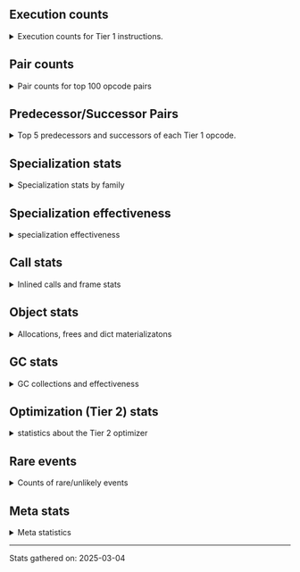 ## Execution counts

<details>
<summary> Execution counts for Tier 1 instructions. </summary>


The "miss ratio" column shows the percentage of times the instruction
executed that it deoptimized. When this happens, the base unspecialized
instruction is not counted.

<table>
<thead>
<tr>
<th align="left">Name</th>
<th align="right">Base Count</th>
<th align="right">Head Count</th>
<th align="right">Change</th>
</tr>
</thead>
<tbody>
<tr>
<td align="left">ENTER_EXECUTOR</td>
<td align="right">3,565,920</td>
<td align="right">4,438,280</td>
<td align="right">24.5%</td>
</tr>
<tr>
<td align="left">NOT_TAKEN</td>
<td align="right">1,045,780</td>
<td align="right">1,299,760</td>
<td align="right">24.3%</td>
</tr>
<tr>
<td align="left">FOR_ITER_LIST</td>
<td align="right">4,625,240</td>
<td align="right">3,733,020</td>
<td align="right">-19.3%</td>
</tr>
<tr>
<td align="left">JUMP_BACKWARD_JIT</td>
<td align="right">7,570,760</td>
<td align="right">6,311,120</td>
<td align="right">-16.6%</td>
</tr>
<tr>
<td align="left">EXTENDED_ARG</td>
<td align="right">8,078,860</td>
<td align="right">6,775,720</td>
<td align="right">-16.1%</td>
</tr>
<tr>
<td align="left">LOAD_CONST_MORTAL</td>
<td align="right">1,513,420</td>
<td align="right">1,292,420</td>
<td align="right">-14.6%</td>
</tr>
<tr>
<td align="left">CONTAINS_OP_SET</td>
<td align="right">3,569,080</td>
<td align="right">3,056,660</td>
<td align="right">-14.4%</td>
</tr>
<tr>
<td align="left">CONTAINS_OP_DICT</td>
<td align="right">521,180</td>
<td align="right">453,660</td>
<td align="right">-13.0%</td>
</tr>
<tr>
<td align="left">CALL_METHOD_DESCRIPTOR_FAST</td>
<td align="right">776,140</td>
<td align="right">686,420</td>
<td align="right">-11.6%</td>
</tr>
<tr>
<td align="left">UNARY_NEGATIVE</td>
<td align="right">21,900</td>
<td align="right">24,420</td>
<td align="right">11.5%</td>
</tr>
<tr>
<td align="left">LOAD_FAST_AND_CLEAR</td>
<td align="right">21,900</td>
<td align="right">24,420</td>
<td align="right">11.5%</td>
</tr>
<tr>
<td align="left">CONTAINS_OP</td>
<td align="right">2,905,480</td>
<td align="right">2,575,780</td>
<td align="right">-11.3%</td>
</tr>
<tr>
<td align="left">CALL_METHOD_DESCRIPTOR_FAST_WITH_KEYWORDS</td>
<td align="right">22,680</td>
<td align="right">25,200</td>
<td align="right">11.1%</td>
</tr>
<tr>
<td align="left">STORE_FAST_STORE_FAST</td>
<td align="right">6,190,420</td>
<td align="right">5,614,220</td>
<td align="right">-9.3%</td>
</tr>
<tr>
<td align="left">BINARY_OP_ADD_INT</td>
<td align="right">5,792,320</td>
<td align="right">5,261,000</td>
<td align="right">-9.2%</td>
</tr>
<tr>
<td align="left">TO_BOOL_NONE</td>
<td align="right">1,271,940</td>
<td align="right">1,157,520</td>
<td align="right">-9.0%</td>
</tr>
<tr>
<td align="left">COMPARE_OP_INT</td>
<td align="right">1,891,300</td>
<td align="right">1,726,240</td>
<td align="right">-8.7%</td>
</tr>
<tr>
<td align="left">LIST_APPEND</td>
<td align="right">22,500</td>
<td align="right">24,420</td>
<td align="right">8.5%</td>
</tr>
<tr>
<td align="left">IS_OP</td>
<td align="right">10,714,420</td>
<td align="right">9,809,060</td>
<td align="right">-8.4%</td>
</tr>
<tr>
<td align="left">BINARY_SLICE</td>
<td align="right">231,060</td>
<td align="right">212,520</td>
<td align="right">-8.0%</td>
</tr>
<tr>
<td align="left">POP_JUMP_IF_NOT_NONE</td>
<td align="right">3,560,320</td>
<td align="right">3,316,240</td>
<td align="right">-6.9%</td>
</tr>
<tr>
<td align="left">NOP</td>
<td align="right">6,308,640</td>
<td align="right">5,880,020</td>
<td align="right">-6.8%</td>
</tr>
<tr>
<td align="left">SWAP</td>
<td align="right">74,880</td>
<td align="right">79,920</td>
<td align="right">6.7%</td>
</tr>
<tr>
<td align="left">FOR_ITER</td>
<td align="right">1,692,900</td>
<td align="right">1,579,460</td>
<td align="right">-6.7%</td>
</tr>
<tr>
<td align="left">LOAD_ATTR_METHOD_WITH_VALUES</td>
<td align="right">4,077,560</td>
<td align="right">3,825,800</td>
<td align="right">-6.2%</td>
</tr>
<tr>
<td align="left">POP_JUMP_IF_NONE</td>
<td align="right">1,905,660</td>
<td align="right">1,789,980</td>
<td align="right">-6.1%</td>
</tr>
<tr>
<td align="left">LOAD_SMALL_INT</td>
<td align="right">16,838,920</td>
<td align="right">15,818,460</td>
<td align="right">-6.1%</td>
</tr>
<tr>
<td align="left">BINARY_OP_SUBSCR_STR_INT</td>
<td align="right">4,143,460</td>
<td align="right">3,896,120</td>
<td align="right">-6.0%</td>
</tr>
<tr>
<td align="left">UNPACK_SEQUENCE_TWO_TUPLE</td>
<td align="right">7,904,920</td>
<td align="right">7,447,040</td>
<td align="right">-5.8%</td>
</tr>
<tr>
<td align="left">POP_JUMP_IF_FALSE</td>
<td align="right">43,543,660</td>
<td align="right">41,040,680</td>
<td align="right">-5.7%</td>
</tr>
<tr>
<td align="left">CALL_LIST_APPEND</td>
<td align="right">1,913,660</td>
<td align="right">1,808,820</td>
<td align="right">-5.5%</td>
</tr>
<tr>
<td align="left">LOAD_ATTR_METHOD_NO_DICT</td>
<td align="right">3,613,200</td>
<td align="right">3,421,160</td>
<td align="right">-5.3%</td>
</tr>
<tr>
<td align="left">STORE_SUBSCR</td>
<td align="right">438,200</td>
<td align="right">416,740</td>
<td align="right">-4.9%</td>
</tr>
<tr>
<td align="left">CALL_BOUND_METHOD_EXACT_ARGS</td>
<td align="right">4,122,660</td>
<td align="right">3,925,460</td>
<td align="right">-4.8%</td>
</tr>
<tr>
<td align="left">COPY</td>
<td align="right">2,606,100</td>
<td align="right">2,487,780</td>
<td align="right">-4.5%</td>
</tr>
<tr>
<td align="left">BINARY_OP_SUBSCR_DICT</td>
<td align="right">871,520</td>
<td align="right">832,680</td>
<td align="right">-4.5%</td>
</tr>
<tr>
<td align="left">COMPARE_OP_STR</td>
<td align="right">6,990,000</td>
<td align="right">6,693,560</td>
<td align="right">-4.2%</td>
</tr>
<tr>
<td align="left">LOAD_GLOBAL_MODULE</td>
<td align="right">40,724,280</td>
<td align="right">39,176,640</td>
<td align="right">-3.8%</td>
</tr>
<tr>
<td align="left">LOAD_FAST</td>
<td align="right">160,900,040</td>
<td align="right">155,009,880</td>
<td align="right">-3.7%</td>
</tr>
<tr>
<td align="left">LOAD_ATTR_INSTANCE_VALUE</td>
<td align="right">28,833,840</td>
<td align="right">27,897,380</td>
<td align="right">-3.2%</td>
</tr>
<tr>
<td align="left">STORE_FAST</td>
<td align="right">51,130,680</td>
<td align="right">49,779,840</td>
<td align="right">-2.6%</td>
</tr>
<tr>
<td align="left">GET_ITER</td>
<td align="right">4,373,400</td>
<td align="right">4,260,120</td>
<td align="right">-2.6%</td>
</tr>
<tr>
<td align="left">CALL_BUILTIN_O</td>
<td align="right">10,945,000</td>
<td align="right">10,664,600</td>
<td align="right">-2.6%</td>
</tr>
<tr>
<td align="left">PUSH_NULL</td>
<td align="right">18,783,580</td>
<td align="right">18,307,900</td>
<td align="right">-2.5%</td>
</tr>
<tr>
<td align="left">POP_TOP</td>
<td align="right">19,293,820</td>
<td align="right">18,828,340</td>
<td align="right">-2.4%</td>
</tr>
<tr>
<td align="left">CALL_PY_EXACT_ARGS</td>
<td align="right">10,102,320</td>
<td align="right">9,860,480</td>
<td align="right">-2.4%</td>
</tr>
<tr>
<td align="left">TO_BOOL_INT</td>
<td align="right">7,792,280</td>
<td align="right">7,616,280</td>
<td align="right">-2.3%</td>
</tr>
<tr>
<td align="left">STORE_ATTR_INSTANCE_VALUE</td>
<td align="right">11,462,460</td>
<td align="right">11,218,820</td>
<td align="right">-2.1%</td>
</tr>
<tr>
<td align="left">BUILD_TUPLE</td>
<td align="right">5,123,420</td>
<td align="right">5,016,920</td>
<td align="right">-2.1%</td>
</tr>
<tr>
<td align="left">LOAD_FAST_LOAD_FAST</td>
<td align="right">21,888,860</td>
<td align="right">21,442,560</td>
<td align="right">-2.0%</td>
</tr>
<tr>
<td align="left">LOAD_CONST_IMMORTAL</td>
<td align="right">26,816,700</td>
<td align="right">26,306,680</td>
<td align="right">-1.9%</td>
</tr>
<tr>
<td align="left">STORE_SUBSCR_LIST_INT</td>
<td align="right">1,390,260</td>
<td align="right">1,365,780</td>
<td align="right">-1.8%</td>
</tr>
<tr>
<td align="left">RESUME_CHECK</td>
<td align="right">26,609,300</td>
<td align="right">26,172,780</td>
<td align="right">-1.6%</td>
</tr>
<tr>
<td align="left">FOR_ITER_RANGE</td>
<td align="right">3,877,480</td>
<td align="right">3,817,900</td>
<td align="right">-1.5%</td>
</tr>
<tr>
<td align="left">BINARY_OP_SUBTRACT_INT</td>
<td align="right">2,525,380</td>
<td align="right">2,497,200</td>
<td align="right">-1.1%</td>
</tr>
<tr>
<td align="left">RETURN_VALUE</td>
<td align="right">27,717,380</td>
<td align="right">27,409,980</td>
<td align="right">-1.1%</td>
</tr>
<tr>
<td align="left">BINARY_OP_EXTEND</td>
<td align="right">6,047,540</td>
<td align="right">5,985,020</td>
<td align="right">-1.0%</td>
</tr>
<tr>
<td align="left">BINARY_OP_SUBSCR_LIST_INT</td>
<td align="right">7,846,260</td>
<td align="right">7,765,920</td>
<td align="right">-1.0%</td>
</tr>
<tr>
<td align="left">POP_JUMP_IF_TRUE</td>
<td align="right">8,373,820</td>
<td align="right">8,289,060</td>
<td align="right">-1.0%</td>
</tr>
<tr>
<td align="left">BINARY_OP</td>
<td align="right">1,919,460</td>
<td align="right">1,901,600</td>
<td align="right">-0.9%</td>
</tr>
<tr>
<td align="left">CALL_PY_GENERAL</td>
<td align="right">337,080</td>
<td align="right">339,600</td>
<td align="right">0.7%</td>
</tr>
<tr>
<td align="left">BINARY_OP_SUBSCR_TUPLE_INT</td>
<td align="right">1,854,820</td>
<td align="right">1,862,740</td>
<td align="right">0.4%</td>
</tr>
<tr>
<td align="left">CALL_BUILTIN_CLASS</td>
<td align="right">1,124,400</td>
<td align="right">1,128,840</td>
<td align="right">0.4%</td>
</tr>
<tr>
<td align="left">TO_BOOL</td>
<td align="right">1,706,280</td>
<td align="right">1,701,020</td>
<td align="right">-0.3%</td>
</tr>
<tr>
<td align="left">BUILD_SLICE</td>
<td align="right">952,860</td>
<td align="right">955,380</td>
<td align="right">0.3%</td>
</tr>
<tr>
<td align="left">TO_BOOL_BOOL</td>
<td align="right">12,664,220</td>
<td align="right">12,633,100</td>
<td align="right">-0.2%</td>
</tr>
<tr>
<td align="left">CALL_LEN</td>
<td align="right">8,805,860</td>
<td align="right">8,786,880</td>
<td align="right">-0.2%</td>
</tr>
<tr>
<td align="left">TO_BOOL_LIST</td>
<td align="right">1,681,080</td>
<td align="right">1,677,840</td>
<td align="right">-0.2%</td>
</tr>
<tr>
<td align="left">POP_ITER</td>
<td align="right">4,252,980</td>
<td align="right">4,249,220</td>
<td align="right">-0.1%</td>
</tr>
<tr>
<td align="left">LOAD_GLOBAL_BUILTIN</td>
<td align="right">33,103,880</td>
<td align="right">33,084,780</td>
<td align="right">-0.1%</td>
</tr>
<tr>
<td align="left">JUMP_FORWARD</td>
<td align="right">3,171,180</td>
<td align="right">3,172,500</td>
<td align="right">0.0%</td>
</tr>
<tr>
<td align="left">LOAD_ATTR</td>
<td align="right">6,986,340</td>
<td align="right">6,985,020</td>
<td align="right">-0.0%</td>
</tr>
<tr>
<td align="left">BUILD_LIST</td>
<td align="right">2,787,120</td>
<td align="right">2,787,380</td>
<td align="right">0.0%</td>
</tr>
<tr>
<td align="left">CALL_ISINSTANCE</td>
<td align="right">9,163,140</td>
<td align="right">9,163,140</td>
<td align="right">0.0%</td>
</tr>
<tr>
<td align="left">INTERPRETER_EXIT</td>
<td align="right">4,990,020</td>
<td align="right">4,990,020</td>
<td align="right">0.0%</td>
</tr>
<tr>
<td align="left">BINARY_OP_SUBSCR_GETITEM</td>
<td align="right">3,963,960</td>
<td align="right">3,963,960</td>
<td align="right">0.0%</td>
</tr>
<tr>
<td align="left">CALL_BUILTIN_FAST_WITH_KEYWORDS</td>
<td align="right">3,681,180</td>
<td align="right">3,681,180</td>
<td align="right">0.0%</td>
</tr>
<tr>
<td align="left">UNARY_NOT</td>
<td align="right">1,677,840</td>
<td align="right">1,677,840</td>
<td align="right">0.0%</td>
</tr>
<tr>
<td align="left">EXIT_INIT_CHECK</td>
<td align="right">1,459,260</td>
<td align="right">1,459,260</td>
<td align="right">0.0%</td>
</tr>
<tr>
<td align="left">CALL_ALLOC_AND_ENTER_INIT</td>
<td align="right">1,459,260</td>
<td align="right">1,459,260</td>
<td align="right">0.0%</td>
</tr>
<tr>
<td align="left">LOAD_ATTR_MODULE</td>
<td align="right">1,345,380</td>
<td align="right">1,345,380</td>
<td align="right">0.0%</td>
</tr>
<tr>
<td align="left">STORE_FAST_LOAD_FAST</td>
<td align="right">1,083,420</td>
<td align="right">1,083,420</td>
<td align="right">0.0%</td>
</tr>
<tr>
<td align="left">CALL_METHOD_DESCRIPTOR_NOARGS</td>
<td align="right">936,720</td>
<td align="right">936,720</td>
<td align="right">0.0%</td>
</tr>
<tr>
<td align="left">COMPARE_OP</td>
<td align="right">875,000</td>
<td align="right">875,000</td>
<td align="right">0.0%</td>
</tr>
<tr>
<td align="left">CALL_TYPE_1</td>
<td align="right">679,860</td>
<td align="right">679,860</td>
<td align="right">0.0%</td>
</tr>
<tr>
<td align="left">LOAD_ATTR_SLOT</td>
<td align="right">671,280</td>
<td align="right">671,280</td>
<td align="right">0.0%</td>
</tr>
<tr>
<td align="left">TO_BOOL_STR</td>
<td align="right">598,680</td>
<td align="right">598,680</td>
<td align="right">0.0%</td>
</tr>
<tr>
<td align="left">LOAD_ATTR_PROPERTY</td>
<td align="right">531,000</td>
<td align="right">531,000</td>
<td align="right">0.0%</td>
</tr>
<tr>
<td align="left">FOR_ITER_TUPLE</td>
<td align="right">518,880</td>
<td align="right">518,880</td>
<td align="right">0.0%</td>
</tr>
<tr>
<td align="left">LOAD_ATTR_CLASS_WITH_METACLASS_CHECK</td>
<td align="right">503,460</td>
<td align="right">503,460</td>
<td align="right">0.0%</td>
</tr>
<tr>
<td align="left">UNPACK_SEQUENCE_TUPLE</td>
<td align="right">448,800</td>
<td align="right">448,800</td>
<td align="right">0.0%</td>
</tr>
<tr>
<td align="left">CHECK_EXC_MATCH</td>
<td align="right">424,620</td>
<td align="right">424,620</td>
<td align="right">0.0%</td>
</tr>
<tr>
<td align="left">POP_EXCEPT</td>
<td align="right">424,620</td>
<td align="right">424,620</td>
<td align="right">0.0%</td>
</tr>
<tr>
<td align="left">PUSH_EXC_INFO</td>
<td align="right">424,620</td>
<td align="right">424,620</td>
<td align="right">0.0%</td>
</tr>
<tr>
<td align="left">STORE_SUBSCR_DICT</td>
<td align="right">338,280</td>
<td align="right">338,280</td>
<td align="right">0.0%</td>
</tr>
<tr>
<td align="left">BUILD_MAP</td>
<td align="right">336,420</td>
<td align="right">336,420</td>
<td align="right">0.0%</td>
</tr>
<tr>
<td align="left">BINARY_OP_MULTIPLY_INT</td>
<td align="right">333,360</td>
<td align="right">333,360</td>
<td align="right">0.0%</td>
</tr>
<tr>
<td align="left">CALL_NON_PY_GENERAL</td>
<td align="right">300,720</td>
<td align="right">300,720</td>
<td align="right">0.0%</td>
</tr>
<tr>
<td align="left">CALL_METHOD_DESCRIPTOR_O</td>
<td align="right">220,020</td>
<td align="right">220,020</td>
<td align="right">0.0%</td>
</tr>
<tr>
<td align="left">BINARY_OP_INPLACE_ADD_UNICODE</td>
<td align="right">219,240</td>
<td align="right">219,240</td>
<td align="right">0.0%</td>
</tr>
<tr>
<td align="left">CALL_TUPLE_1</td>
<td align="right">167,820</td>
<td align="right">167,820</td>
<td align="right">0.0%</td>
</tr>
<tr>
<td align="left">UNARY_INVERT</td>
<td align="right">122,040</td>
<td align="right">122,040</td>
<td align="right">0.0%</td>
</tr>
<tr>
<td align="left">LOAD_FAST_CHECK</td>
<td align="right">59,880</td>
<td align="right">59,880</td>
<td align="right">0.0%</td>
</tr>
<tr>
<td align="left">CALL_BUILTIN_FAST</td>
<td align="right">38,940</td>
<td align="right">38,940</td>
<td align="right">0.0%</td>
</tr>
<tr>
<td align="left">STORE_SLICE</td>
<td align="right">33,840</td>
<td align="right">33,840</td>
<td align="right">0.0%</td>
</tr>
<tr>
<td align="left">DELETE_SUBSCR</td>
<td align="right">4,080</td>
<td align="right">4,080</td>
<td align="right">0.0%</td>
</tr>
<tr>
<td align="left">CALL</td>
<td align="right">260</td>
<td align="right">260</td>
<td align="right">0.0%</td>
</tr>
<tr>
<td align="left">CALL_FUNCTION_EX</td>
<td align="right">120</td>
<td align="right">120</td>
<td align="right">0.0%</td>
</tr>
<tr>
<td align="left">LOAD_DEREF</td>
<td align="right">120</td>
<td align="right">120</td>
<td align="right">0.0%</td>
</tr>
<tr>
<td align="left">LOAD_GLOBAL</td>
<td align="right">120</td>
<td align="right">120</td>
<td align="right">0.0%</td>
</tr>
<tr>
<td align="left">MAKE_FUNCTION</td>
<td align="right">60</td>
<td align="right">60</td>
<td align="right">0.0%</td>
</tr>
<tr>
<td align="left">CALL_INTRINSIC_1</td>
<td align="right">60</td>
<td align="right">60</td>
<td align="right">0.0%</td>
</tr>
<tr>
<td align="left">COPY_FREE_VARS</td>
<td align="right">60</td>
<td align="right">60</td>
<td align="right">0.0%</td>
</tr>
<tr>
<td align="left">LIST_EXTEND</td>
<td align="right">60</td>
<td align="right">60</td>
<td align="right">0.0%</td>
</tr>
<tr>
<td align="left">MAKE_CELL</td>
<td align="right">60</td>
<td align="right">60</td>
<td align="right">0.0%</td>
</tr>
<tr>
<td align="left">SET_FUNCTION_ATTRIBUTE</td>
<td align="right">60</td>
<td align="right">60</td>
<td align="right">0.0%</td>
</tr>
<tr>
<td align="left">STORE_DEREF</td>
<td align="right">60</td>
<td align="right">60</td>
<td align="right">0.0%</td>
</tr>
<tr>
<td align="left">BINARY_OP_SUBTRACT_FLOAT</td>
<td align="right">60</td>
<td align="right">60</td>
<td align="right">0.0%</td>
</tr>
<tr>
<td align="left">UNPACK_SEQUENCE</td>
<td align="right">20</td>
<td align="right">20</td>
<td align="right">0.0%</td>
</tr>
</tbody>
</table>


</details>

## Pair counts

<details>
<summary> Pair counts for top 100 opcode pairs </summary>


Pairs of specialized operations that deoptimize and are then followed by
the corresponding unspecialized instruction are not counted as pairs.

Not included in comparative output.


</details>

## Predecessor/Successor Pairs

<details>
<summary> Top 5 predecessors and successors of each Tier 1 opcode. </summary>


This does not include the unspecialized instructions that occur after a
specialized instruction deoptimizes.

Not included in comparative output.


</details>

## Specialization stats

<details>
<summary> Specialization stats by family </summary>

### BINARY_OP

<details>
<summary> specialization stats for BINARY_OP family </summary>

<table>
<thead>
<tr>
<th align="left">Kind</th>
<th align="right">Base Count</th>
<th align="right">Base Ratio</th>
<th align="right">Head Count</th>
<th align="right">Head Ratio</th>
<th align="right">Change</th>
</tr>
</thead>
<tbody>
<tr>
<td align="left">
deferred
<details>
<summary>ⓘ</summary>

Lists the number of "deferred" (i.e. not specialized) instructions executed.
</details>
</td>
<td align="right">1,918,480</td>
<td align="right">4.2%</td>
<td align="right">1,900,620</td>
<td align="right">4.1%</td>
<td align="right">-0.9%</td>
</tr>
<tr>
<td align="left">
hit
<details>
<summary>ⓘ</summary>

Specialized instructions that complete.
</details>
</td>
<td align="right">42,863,700</td>
<td align="right">93.4%</td>
<td align="right">42,863,700</td>
<td align="right">93.4%</td>
<td align="right">0.0%</td>
</tr>
<tr>
<td align="left">
miss
<details>
<summary>ⓘ</summary>

Specialized instructions that deopt.
</details>
</td>
<td align="right">1,131,220</td>
<td align="right">2.5%</td>
<td align="right">1,131,220</td>
<td align="right">2.5%</td>
<td align="right">0.0%</td>
</tr>
</tbody>
</table>

<table>
<thead>
<tr>
<th align="left">Success</th>
<th align="right">Base Count</th>
<th align="right">Base Ratio</th>
<th align="right">Head Count</th>
<th align="right">Head Ratio</th>
<th align="right">Change</th>
</tr>
</thead>
<tbody>
<tr>
<td align="left">Success</td>
<td align="right">21,380</td>
<td align="right">95.8%</td>
<td align="right">21,380</td>
<td align="right">95.8%</td>
<td align="right">0.0%</td>
</tr>
<tr>
<td align="left">Failure</td>
<td align="right">940</td>
<td align="right">4.2%</td>
<td align="right">940</td>
<td align="right">4.2%</td>
<td align="right">0.0%</td>
</tr>
</tbody>
</table>

<table>
<thead>
<tr>
<th align="left">Failure kind</th>
<th align="right">Base Count</th>
<th align="right">Base Ratio</th>
<th align="right">Head Count</th>
<th align="right">Head Ratio</th>
<th align="right">Change</th>
</tr>
</thead>
<tbody>
<tr>
<td align="left">subscr</td>
<td align="right">280</td>
<td align="right">29.8%</td>
<td align="right">280</td>
<td align="right">29.8%</td>
<td align="right">0.0%</td>
</tr>
<tr>
<td align="left">add other</td>
<td align="right">200</td>
<td align="right">21.3%</td>
<td align="right">200</td>
<td align="right">21.3%</td>
<td align="right">0.0%</td>
</tr>
<tr>
<td align="left">multiply different types</td>
<td align="right">120</td>
<td align="right">12.8%</td>
<td align="right">120</td>
<td align="right">12.8%</td>
<td align="right">0.0%</td>
</tr>
<tr>
<td align="left">subscr string slice</td>
<td align="right">120</td>
<td align="right">12.8%</td>
<td align="right">120</td>
<td align="right">12.8%</td>
<td align="right">0.0%</td>
</tr>
<tr>
<td align="left">add different types</td>
<td align="right">60</td>
<td align="right">6.4%</td>
<td align="right">60</td>
<td align="right">6.4%</td>
<td align="right">0.0%</td>
</tr>
<tr>
<td align="left">out of range</td>
<td align="right">40</td>
<td align="right">4.3%</td>
<td align="right">40</td>
<td align="right">4.3%</td>
<td align="right">0.0%</td>
</tr>
<tr>
<td align="left">and different types</td>
<td align="right">40</td>
<td align="right">4.3%</td>
<td align="right">40</td>
<td align="right">4.3%</td>
<td align="right">0.0%</td>
</tr>
<tr>
<td align="left">floor divide</td>
<td align="right">40</td>
<td align="right">4.3%</td>
<td align="right">40</td>
<td align="right">4.3%</td>
<td align="right">0.0%</td>
</tr>
<tr>
<td align="left">subscr list slice</td>
<td align="right">40</td>
<td align="right">4.3%</td>
<td align="right">40</td>
<td align="right">4.3%</td>
<td align="right">0.0%</td>
</tr>
</tbody>
</table>


</details>

### BINARY_SLICE

<details>
<summary> specialization stats for BINARY_SLICE family </summary>

<table>
<thead>
<tr>
<th align="left">Kind</th>
<th align="right">Base Count</th>
<th align="right">Base Ratio</th>
<th align="right">Head Count</th>
<th align="right">Head Ratio</th>
<th align="right">Change</th>
</tr>
</thead>
<tbody>
<tr>
<td align="left">
deferred
<details>
<summary>ⓘ</summary>

Lists the number of "deferred" (i.e. not specialized) instructions executed.
</details>
</td>
<td align="right">231,060</td>
<td align="right">100.0%</td>
<td align="right">212,520</td>
<td align="right">100.0%</td>
<td align="right">-8.0%</td>
</tr>
</tbody>
</table>


</details>

### CALL

<details>
<summary> specialization stats for CALL family </summary>

<table>
<thead>
<tr>
<th align="left">Kind</th>
<th align="right">Base Count</th>
<th align="right">Base Ratio</th>
<th align="right">Head Count</th>
<th align="right">Head Ratio</th>
<th align="right">Change</th>
</tr>
</thead>
<tbody>
<tr>
<td align="left">
deferred
<details>
<summary>ⓘ</summary>

Lists the number of "deferred" (i.e. not specialized) instructions executed.
</details>
</td>
<td align="right">38,220</td>
<td align="right">0.1%</td>
<td align="right">38,220</td>
<td align="right">0.1%</td>
<td align="right">0.0%</td>
</tr>
<tr>
<td align="left">
hit
<details>
<summary>ⓘ</summary>

Specialized instructions that complete.
</details>
</td>
<td align="right">72,126,600</td>
<td align="right">99.9%</td>
<td align="right">72,126,600</td>
<td align="right">99.9%</td>
<td align="right">0.0%</td>
</tr>
<tr>
<td align="left">
miss
<details>
<summary>ⓘ</summary>

Specialized instructions that deopt.
</details>
</td>
<td align="right">38,940</td>
<td align="right">0.1%</td>
<td align="right">38,940</td>
<td align="right">0.1%</td>
<td align="right">0.0%</td>
</tr>
</tbody>
</table>

<table>
<thead>
<tr>
<th align="left">Success</th>
<th align="right">Base Count</th>
<th align="right">Base Ratio</th>
<th align="right">Head Count</th>
<th align="right">Head Ratio</th>
<th align="right">Change</th>
</tr>
</thead>
<tbody>
<tr>
<td align="left">Success</td>
<td align="right">980</td>
<td align="right">100.0%</td>
<td align="right">980</td>
<td align="right">100.0%</td>
<td align="right">0.0%</td>
</tr>
<tr>
<td align="left">Failure</td>
<td align="right">0</td>
<td align="right">0.0%</td>
<td align="right">0</td>
<td align="right">0.0%</td>
<td align="right"></td>
</tr>
</tbody>
</table>


</details>

### COMPARE_OP

<details>
<summary> specialization stats for COMPARE_OP family </summary>

<table>
<thead>
<tr>
<th align="left">Kind</th>
<th align="right">Base Count</th>
<th align="right">Base Ratio</th>
<th align="right">Head Count</th>
<th align="right">Head Ratio</th>
<th align="right">Change</th>
</tr>
</thead>
<tbody>
<tr>
<td align="left">
deferred
<details>
<summary>ⓘ</summary>

Lists the number of "deferred" (i.e. not specialized) instructions executed.
</details>
</td>
<td align="right">869,820</td>
<td align="right">6.7%</td>
<td align="right">869,820</td>
<td align="right">6.7%</td>
<td align="right">0.0%</td>
</tr>
<tr>
<td align="left">
hit
<details>
<summary>ⓘ</summary>

Specialized instructions that complete.
</details>
</td>
<td align="right">12,023,580</td>
<td align="right">92.3%</td>
<td align="right">12,023,580</td>
<td align="right">92.3%</td>
<td align="right">0.0%</td>
</tr>
<tr>
<td align="left">
miss
<details>
<summary>ⓘ</summary>

Specialized instructions that deopt.
</details>
</td>
<td align="right">123,960</td>
<td align="right">1.0%</td>
<td align="right">123,960</td>
<td align="right">1.0%</td>
<td align="right">0.0%</td>
</tr>
</tbody>
</table>

<table>
<thead>
<tr>
<th align="left">Success</th>
<th align="right">Base Count</th>
<th align="right">Base Ratio</th>
<th align="right">Head Count</th>
<th align="right">Head Ratio</th>
<th align="right">Change</th>
</tr>
</thead>
<tbody>
<tr>
<td align="left">Success</td>
<td align="right">2,340</td>
<td align="right">31.1%</td>
<td align="right">2,340</td>
<td align="right">31.1%</td>
<td align="right">0.0%</td>
</tr>
<tr>
<td align="left">Failure</td>
<td align="right">5,180</td>
<td align="right">68.9%</td>
<td align="right">5,180</td>
<td align="right">68.9%</td>
<td align="right">0.0%</td>
</tr>
</tbody>
</table>

<table>
<thead>
<tr>
<th align="left">Failure kind</th>
<th align="right">Base Count</th>
<th align="right">Base Ratio</th>
<th align="right">Head Count</th>
<th align="right">Head Ratio</th>
<th align="right">Change</th>
</tr>
</thead>
<tbody>
<tr>
<td align="left">different types</td>
<td align="right">4,900</td>
<td align="right">94.6%</td>
<td align="right">4,900</td>
<td align="right">94.6%</td>
<td align="right">0.0%</td>
</tr>
<tr>
<td align="left">other</td>
<td align="right">80</td>
<td align="right">1.5%</td>
<td align="right">80</td>
<td align="right">1.5%</td>
<td align="right">0.0%</td>
</tr>
<tr>
<td align="left">big int</td>
<td align="right">80</td>
<td align="right">1.5%</td>
<td align="right">80</td>
<td align="right">1.5%</td>
<td align="right">0.0%</td>
</tr>
<tr>
<td align="left">list</td>
<td align="right">80</td>
<td align="right">1.5%</td>
<td align="right">80</td>
<td align="right">1.5%</td>
<td align="right">0.0%</td>
</tr>
<tr>
<td align="left">tuple</td>
<td align="right">40</td>
<td align="right">0.8%</td>
<td align="right">40</td>
<td align="right">0.8%</td>
<td align="right">0.0%</td>
</tr>
</tbody>
</table>


</details>

### CONTAINS_OP

<details>
<summary> specialization stats for CONTAINS_OP family </summary>

<table>
<thead>
<tr>
<th align="left">Kind</th>
<th align="right">Base Count</th>
<th align="right">Base Ratio</th>
<th align="right">Head Count</th>
<th align="right">Head Ratio</th>
<th align="right">Change</th>
</tr>
</thead>
<tbody>
<tr>
<td align="left">
deferred
<details>
<summary>ⓘ</summary>

Lists the number of "deferred" (i.e. not specialized) instructions executed.
</details>
</td>
<td align="right">2,904,680</td>
<td align="right">24.1%</td>
<td align="right">2,575,040</td>
<td align="right">21.9%</td>
<td align="right">-11.3%</td>
</tr>
<tr>
<td align="left">
hit
<details>
<summary>ⓘ</summary>

Specialized instructions that complete.
</details>
</td>
<td align="right">9,160,920</td>
<td align="right">75.9%</td>
<td align="right">9,160,920</td>
<td align="right">78.1%</td>
<td align="right">0.0%</td>
</tr>
</tbody>
</table>

<table>
<thead>
<tr>
<th align="left">Success</th>
<th align="right">Base Count</th>
<th align="right">Base Ratio</th>
<th align="right">Head Count</th>
<th align="right">Head Ratio</th>
<th align="right">Change</th>
</tr>
</thead>
<tbody>
<tr>
<td align="left">Failure</td>
<td align="right">800</td>
<td align="right">100.0%</td>
<td align="right">740</td>
<td align="right">100.0%</td>
<td align="right">-7.5%</td>
</tr>
<tr>
<td align="left">Success</td>
<td align="right">0</td>
<td align="right">0.0%</td>
<td align="right">0</td>
<td align="right">0.0%</td>
<td align="right"></td>
</tr>
</tbody>
</table>

<table>
<thead>
<tr>
<th align="left">Failure kind</th>
<th align="right">Base Count</th>
<th align="right">Base Ratio</th>
<th align="right">Head Count</th>
<th align="right">Head Ratio</th>
<th align="right">Change</th>
</tr>
</thead>
<tbody>
<tr>
<td align="left">str</td>
<td align="right">780</td>
<td align="right">97.5%</td>
<td align="right">720</td>
<td align="right">97.3%</td>
<td align="right">-7.7%</td>
</tr>
<tr>
<td align="left">list</td>
<td align="right">20</td>
<td align="right">2.5%</td>
<td align="right">20</td>
<td align="right">2.7%</td>
<td align="right">0.0%</td>
</tr>
</tbody>
</table>


</details>

### FOR_ITER

<details>
<summary> specialization stats for FOR_ITER family </summary>

<table>
<thead>
<tr>
<th align="left">Kind</th>
<th align="right">Base Count</th>
<th align="right">Base Ratio</th>
<th align="right">Head Count</th>
<th align="right">Head Ratio</th>
<th align="right">Change</th>
</tr>
</thead>
<tbody>
<tr>
<td align="left">
miss
<details>
<summary>ⓘ</summary>

Specialized instructions that deopt.
</details>
</td>
<td align="right">86,880</td>
<td align="right">0.8%</td>
<td align="right">27,560</td>
<td align="right">0.3%</td>
<td align="right">-68.3%</td>
</tr>
<tr>
<td align="left">
hit
<details>
<summary>ⓘ</summary>

Specialized instructions that complete.
</details>
</td>
<td align="right">8,934,720</td>
<td align="right">83.4%</td>
<td align="right">8,042,240</td>
<td align="right">83.3%</td>
<td align="right">-10.0%</td>
</tr>
<tr>
<td align="left">
deferred
<details>
<summary>ⓘ</summary>

Lists the number of "deferred" (i.e. not specialized) instructions executed.
</details>
</td>
<td align="right">1,687,220</td>
<td align="right">15.7%</td>
<td align="right">1,577,100</td>
<td align="right">16.3%</td>
<td align="right">-6.5%</td>
</tr>
</tbody>
</table>

<table>
<thead>
<tr>
<th align="left">Success</th>
<th align="right">Base Count</th>
<th align="right">Base Ratio</th>
<th align="right">Head Count</th>
<th align="right">Head Ratio</th>
<th align="right">Change</th>
</tr>
</thead>
<tbody>
<tr>
<td align="left">Success</td>
<td align="right">1,620</td>
<td align="right">22.1%</td>
<td align="right">520</td>
<td align="right">18.1%</td>
<td align="right">-67.9%</td>
</tr>
<tr>
<td align="left">Failure</td>
<td align="right">5,700</td>
<td align="right">77.9%</td>
<td align="right">2,360</td>
<td align="right">81.9%</td>
<td align="right">-58.6%</td>
</tr>
</tbody>
</table>

<table>
<thead>
<tr>
<th align="left">Failure kind</th>
<th align="right">Base Count</th>
<th align="right">Base Ratio</th>
<th align="right">Head Count</th>
<th align="right">Head Ratio</th>
<th align="right">Change</th>
</tr>
</thead>
<tbody>
<tr>
<td align="left">seq iter</td>
<td align="right">5,580</td>
<td align="right">97.9%</td>
<td align="right">2,240</td>
<td align="right">94.9%</td>
<td align="right">-59.9%</td>
</tr>
<tr>
<td align="left">dict keys</td>
<td align="right">40</td>
<td align="right">0.7%</td>
<td align="right">40</td>
<td align="right">1.7%</td>
<td align="right">0.0%</td>
</tr>
<tr>
<td align="left">dict items</td>
<td align="right">40</td>
<td align="right">0.7%</td>
<td align="right">40</td>
<td align="right">1.7%</td>
<td align="right">0.0%</td>
</tr>
<tr>
<td align="left">map</td>
<td align="right">40</td>
<td align="right">0.7%</td>
<td align="right">40</td>
<td align="right">1.7%</td>
<td align="right">0.0%</td>
</tr>
</tbody>
</table>


</details>

### LOAD_ATTR

<details>
<summary> specialization stats for LOAD_ATTR family </summary>

<table>
<thead>
<tr>
<th align="left">Kind</th>
<th align="right">Base Count</th>
<th align="right">Base Ratio</th>
<th align="right">Head Count</th>
<th align="right">Head Ratio</th>
<th align="right">Change</th>
</tr>
</thead>
<tbody>
<tr>
<td align="left">
deferred
<details>
<summary>ⓘ</summary>

Lists the number of "deferred" (i.e. not specialized) instructions executed.
</details>
</td>
<td align="right">6,977,220</td>
<td align="right">11.9%</td>
<td align="right">6,975,900</td>
<td align="right">11.9%</td>
<td align="right">-0.0%</td>
</tr>
<tr>
<td align="left">
hit
<details>
<summary>ⓘ</summary>

Specialized instructions that complete.
</details>
</td>
<td align="right">51,780,240</td>
<td align="right">88.1%</td>
<td align="right">51,780,240</td>
<td align="right">88.1%</td>
<td align="right">0.0%</td>
</tr>
</tbody>
</table>

<table>
<thead>
<tr>
<th align="left">Success</th>
<th align="right">Base Count</th>
<th align="right">Base Ratio</th>
<th align="right">Head Count</th>
<th align="right">Head Ratio</th>
<th align="right">Change</th>
</tr>
</thead>
<tbody>
<tr>
<td align="left">Success</td>
<td align="right">220</td>
<td align="right">10.3%</td>
<td align="right">220</td>
<td align="right">10.3%</td>
<td align="right">0.0%</td>
</tr>
<tr>
<td align="left">Failure</td>
<td align="right">1,920</td>
<td align="right">89.7%</td>
<td align="right">1,920</td>
<td align="right">89.7%</td>
<td align="right">0.0%</td>
</tr>
</tbody>
</table>

<table>
<thead>
<tr>
<th align="left">Failure kind</th>
<th align="right">Base Count</th>
<th align="right">Base Ratio</th>
<th align="right">Head Count</th>
<th align="right">Head Ratio</th>
<th align="right">Change</th>
</tr>
</thead>
<tbody>
<tr>
<td align="left">method</td>
<td align="right">1,420</td>
<td align="right">74.0%</td>
<td align="right">1,420</td>
<td align="right">74.0%</td>
<td align="right">0.0%</td>
</tr>
<tr>
<td align="left">not managed dict</td>
<td align="right">180</td>
<td align="right">9.4%</td>
<td align="right">180</td>
<td align="right">9.4%</td>
<td align="right">0.0%</td>
</tr>
<tr>
<td align="left">class attr simple</td>
<td align="right">160</td>
<td align="right">8.3%</td>
<td align="right">160</td>
<td align="right">8.3%</td>
<td align="right">0.0%</td>
</tr>
<tr>
<td align="left">overriding descriptor</td>
<td align="right">80</td>
<td align="right">4.2%</td>
<td align="right">80</td>
<td align="right">4.2%</td>
<td align="right">0.0%</td>
</tr>
<tr>
<td align="left">builtin class method</td>
<td align="right">40</td>
<td align="right">2.1%</td>
<td align="right">40</td>
<td align="right">2.1%</td>
<td align="right">0.0%</td>
</tr>
<tr>
<td align="left">mutable class</td>
<td align="right">20</td>
<td align="right">1.0%</td>
<td align="right">20</td>
<td align="right">1.0%</td>
<td align="right">0.0%</td>
</tr>
</tbody>
</table>


</details>

### LOAD_GLOBAL

<details>
<summary> specialization stats for LOAD_GLOBAL family </summary>

<table>
<thead>
<tr>
<th align="left">Kind</th>
<th align="right">Base Count</th>
<th align="right">Base Ratio</th>
<th align="right">Head Count</th>
<th align="right">Head Ratio</th>
<th align="right">Change</th>
</tr>
</thead>
<tbody>
<tr>
<td align="left">
hit
<details>
<summary>ⓘ</summary>

Specialized instructions that complete.
</details>
</td>
<td align="right">73,828,160</td>
<td align="right">100.0%</td>
<td align="right">72,261,420</td>
<td align="right">100.0%</td>
<td align="right">-2.1%</td>
</tr>
</tbody>
</table>

<table>
<thead>
<tr>
<th align="left">Success</th>
<th align="right">Base Count</th>
<th align="right">Base Ratio</th>
<th align="right">Head Count</th>
<th align="right">Head Ratio</th>
<th align="right">Change</th>
</tr>
</thead>
<tbody>
<tr>
<td align="left">Success</td>
<td align="right">120</td>
<td align="right">100.0%</td>
<td align="right">120</td>
<td align="right">100.0%</td>
<td align="right">0.0%</td>
</tr>
<tr>
<td align="left">Failure</td>
<td align="right">0</td>
<td align="right">0.0%</td>
<td align="right">0</td>
<td align="right">0.0%</td>
<td align="right"></td>
</tr>
</tbody>
</table>


</details>

### STORE_ATTR

<details>
<summary> specialization stats for STORE_ATTR family </summary>

<table>
<thead>
<tr>
<th align="left">Kind</th>
<th align="right">Base Count</th>
<th align="right">Base Ratio</th>
<th align="right">Head Count</th>
<th align="right">Head Ratio</th>
<th align="right">Change</th>
</tr>
</thead>
<tbody>
<tr>
<td align="left">
hit
<details>
<summary>ⓘ</summary>

Specialized instructions that complete.
</details>
</td>
<td align="right">14,294,340</td>
<td align="right">100.0%</td>
<td align="right">14,294,340</td>
<td align="right">100.0%</td>
<td align="right">0.0%</td>
</tr>
</tbody>
</table>


</details>

### STORE_SLICE

<details>
<summary> specialization stats for STORE_SLICE family </summary>

<table>
<thead>
<tr>
<th align="left">Kind</th>
<th align="right">Base Count</th>
<th align="right">Base Ratio</th>
<th align="right">Head Count</th>
<th align="right">Head Ratio</th>
<th align="right">Change</th>
</tr>
</thead>
<tbody>
<tr>
<td align="left">
deferred
<details>
<summary>ⓘ</summary>

Lists the number of "deferred" (i.e. not specialized) instructions executed.
</details>
</td>
<td align="right">33,840</td>
<td align="right">100.0%</td>
<td align="right">33,840</td>
<td align="right">100.0%</td>
<td align="right">0.0%</td>
</tr>
</tbody>
</table>


</details>

### STORE_SUBSCR

<details>
<summary> specialization stats for STORE_SUBSCR family </summary>

<table>
<thead>
<tr>
<th align="left">Kind</th>
<th align="right">Base Count</th>
<th align="right">Base Ratio</th>
<th align="right">Head Count</th>
<th align="right">Head Ratio</th>
<th align="right">Change</th>
</tr>
</thead>
<tbody>
<tr>
<td align="left">
deferred
<details>
<summary>ⓘ</summary>

Lists the number of "deferred" (i.e. not specialized) instructions executed.
</details>
</td>
<td align="right">437,920</td>
<td align="right">15.4%</td>
<td align="right">416,440</td>
<td align="right">14.7%</td>
<td align="right">-4.9%</td>
</tr>
<tr>
<td align="left">
hit
<details>
<summary>ⓘ</summary>

Specialized instructions that complete.
</details>
</td>
<td align="right">2,410,800</td>
<td align="right">84.6%</td>
<td align="right">2,410,800</td>
<td align="right">85.3%</td>
<td align="right">0.0%</td>
</tr>
</tbody>
</table>

<table>
<thead>
<tr>
<th align="left">Success</th>
<th align="right">Base Count</th>
<th align="right">Base Ratio</th>
<th align="right">Head Count</th>
<th align="right">Head Ratio</th>
<th align="right">Change</th>
</tr>
</thead>
<tbody>
<tr>
<td align="left">Failure</td>
<td align="right">280</td>
<td align="right">100.0%</td>
<td align="right">300</td>
<td align="right">100.0%</td>
<td align="right">7.1%</td>
</tr>
<tr>
<td align="left">Success</td>
<td align="right">0</td>
<td align="right">0.0%</td>
<td align="right">0</td>
<td align="right">0.0%</td>
<td align="right"></td>
</tr>
</tbody>
</table>

<table>
<thead>
<tr>
<th align="left">Failure kind</th>
<th align="right">Base Count</th>
<th align="right">Base Ratio</th>
<th align="right">Head Count</th>
<th align="right">Head Ratio</th>
<th align="right">Change</th>
</tr>
</thead>
<tbody>
<tr>
<td align="left">bytearray int</td>
<td align="right">140</td>
<td align="right">50.0%</td>
<td align="right">160</td>
<td align="right">53.3%</td>
<td align="right">14.3%</td>
</tr>
<tr>
<td align="left">py simple</td>
<td align="right">60</td>
<td align="right">21.4%</td>
<td align="right">60</td>
<td align="right">20.0%</td>
<td align="right">0.0%</td>
</tr>
<tr>
<td align="left">out of range</td>
<td align="right">40</td>
<td align="right">14.3%</td>
<td align="right">40</td>
<td align="right">13.3%</td>
<td align="right">0.0%</td>
</tr>
<tr>
<td align="left">list slice</td>
<td align="right">40</td>
<td align="right">14.3%</td>
<td align="right">40</td>
<td align="right">13.3%</td>
<td align="right">0.0%</td>
</tr>
</tbody>
</table>


</details>

### TO_BOOL

<details>
<summary> specialization stats for TO_BOOL family </summary>

<table>
<thead>
<tr>
<th align="left">Kind</th>
<th align="right">Base Count</th>
<th align="right">Base Ratio</th>
<th align="right">Head Count</th>
<th align="right">Head Ratio</th>
<th align="right">Change</th>
</tr>
</thead>
<tbody>
<tr>
<td align="left">
miss
<details>
<summary>ⓘ</summary>

Specialized instructions that deopt.
</details>
</td>
<td align="right">135,980</td>
<td align="right">0.5%</td>
<td align="right">131,000</td>
<td align="right">0.4%</td>
<td align="right">-3.7%</td>
</tr>
<tr>
<td align="left">
deferred
<details>
<summary>ⓘ</summary>

Lists the number of "deferred" (i.e. not specialized) instructions executed.
</details>
</td>
<td align="right">1,700,780</td>
<td align="right">5.8%</td>
<td align="right">1,695,920</td>
<td align="right">5.8%</td>
<td align="right">-0.3%</td>
</tr>
<tr>
<td align="left">
hit
<details>
<summary>ⓘ</summary>

Specialized instructions that complete.
</details>
</td>
<td align="right">27,260,080</td>
<td align="right">93.7%</td>
<td align="right">27,284,920</td>
<td align="right">93.7%</td>
<td align="right">0.1%</td>
</tr>
</tbody>
</table>

<table>
<thead>
<tr>
<th align="left">Success</th>
<th align="right">Base Count</th>
<th align="right">Base Ratio</th>
<th align="right">Head Count</th>
<th align="right">Head Ratio</th>
<th align="right">Change</th>
</tr>
</thead>
<tbody>
<tr>
<td align="left">Failure</td>
<td align="right">5,480</td>
<td align="right">68.0%</td>
<td align="right">5,060</td>
<td align="right">66.9%</td>
<td align="right">-7.7%</td>
</tr>
<tr>
<td align="left">Success</td>
<td align="right">2,580</td>
<td align="right">32.0%</td>
<td align="right">2,500</td>
<td align="right">33.1%</td>
<td align="right">-3.1%</td>
</tr>
</tbody>
</table>

<table>
<thead>
<tr>
<th align="left">Failure kind</th>
<th align="right">Base Count</th>
<th align="right">Base Ratio</th>
<th align="right">Head Count</th>
<th align="right">Head Ratio</th>
<th align="right">Change</th>
</tr>
</thead>
<tbody>
<tr>
<td align="left">other</td>
<td align="right">1,160</td>
<td align="right">21.2%</td>
<td align="right">760</td>
<td align="right">15.0%</td>
<td align="right">-34.5%</td>
</tr>
<tr>
<td align="left">dict</td>
<td align="right">180</td>
<td align="right">3.3%</td>
<td align="right">160</td>
<td align="right">3.2%</td>
<td align="right">-11.1%</td>
</tr>
<tr>
<td align="left">tuple</td>
<td align="right">3,780</td>
<td align="right">69.0%</td>
<td align="right">3,780</td>
<td align="right">74.7%</td>
<td align="right">0.0%</td>
</tr>
<tr>
<td align="left">mapping</td>
<td align="right">300</td>
<td align="right">5.5%</td>
<td align="right">300</td>
<td align="right">5.9%</td>
<td align="right">0.0%</td>
</tr>
<tr>
<td align="left">number</td>
<td align="right">40</td>
<td align="right">0.7%</td>
<td align="right">40</td>
<td align="right">0.8%</td>
<td align="right">0.0%</td>
</tr>
<tr>
<td align="left">sequence</td>
<td align="right">20</td>
<td align="right">0.4%</td>
<td align="right">20</td>
<td align="right">0.4%</td>
<td align="right">0.0%</td>
</tr>
</tbody>
</table>


</details>

### UNPACK_SEQUENCE

<details>
<summary> specialization stats for UNPACK_SEQUENCE family </summary>

<table>
<thead>
<tr>
<th align="left">Kind</th>
<th align="right">Base Count</th>
<th align="right">Base Ratio</th>
<th align="right">Head Count</th>
<th align="right">Head Ratio</th>
<th align="right">Change</th>
</tr>
</thead>
<tbody>
<tr>
<td align="left">
hit
<details>
<summary>ⓘ</summary>

Specialized instructions that complete.
</details>
</td>
<td align="right">12,231,900</td>
<td align="right">100.0%</td>
<td align="right">12,231,900</td>
<td align="right">100.0%</td>
<td align="right">0.0%</td>
</tr>
</tbody>
</table>

<table>
<thead>
<tr>
<th align="left">Success</th>
<th align="right">Base Count</th>
<th align="right">Base Ratio</th>
<th align="right">Head Count</th>
<th align="right">Head Ratio</th>
<th align="right">Change</th>
</tr>
</thead>
<tbody>
<tr>
<td align="left">Success</td>
<td align="right">20</td>
<td align="right">100.0%</td>
<td align="right">20</td>
<td align="right">100.0%</td>
<td align="right">0.0%</td>
</tr>
<tr>
<td align="left">Failure</td>
<td align="right">0</td>
<td align="right">0.0%</td>
<td align="right">0</td>
<td align="right">0.0%</td>
<td align="right"></td>
</tr>
</tbody>
</table>


</details>


</details>

## Specialization effectiveness

<details>
<summary> specialization effectiveness </summary>


All entries are execution counts. Should add up to the total number of
Tier 1 instructions executed.

<table>
<thead>
<tr>
<th align="left">Instructions</th>
<th align="right">Base Count</th>
<th align="right">Base Ratio</th>
<th align="right">Head Count</th>
<th align="right">Head Ratio</th>
<th align="right">Change</th>
</tr>
</thead>
<tbody>
<tr>
<td align="left">
Specialized misses
<details>
<summary>ⓘ</summary>

Specialized instructions, e.g. `LOAD_ATTR_MODULE` that deopt.
</details>
</td>
<td align="right">1,517,000</td>
<td align="right">0.2%</td>
<td align="right">1,452,700</td>
<td align="right">0.2%</td>
<td align="right">-4.2%</td>
</tr>
<tr>
<td align="left">
Basic
<details>
<summary>ⓘ</summary>

Instructions that are not and cannot be specialized, e.g. `LOAD_FAST`.
</details>
</td>
<td align="right">444,256,500</td>
<td align="right">56.0%</td>
<td align="right">428,939,940</td>
<td align="right">55.9%</td>
<td align="right">-3.4%</td>
</tr>
<tr>
<td align="left">
Specialized hits
<details>
<summary>ⓘ</summary>

Specialized instructions, e.g. `LOAD_ATTR_MODULE` that complete.
</details>
</td>
<td align="right">330,338,520</td>
<td align="right">41.7%</td>
<td align="right">320,080,500</td>
<td align="right">41.7%</td>
<td align="right">-3.1%</td>
</tr>
<tr>
<td align="left">
Not specialized
<details>
<summary>ⓘ</summary>

Instructions that could be specialized but aren't, e.g. `LOAD_ATTR`, `BINARY_SLICE`.
</details>
</td>
<td align="right">16,788,960</td>
<td align="right">2.1%</td>
<td align="right">16,281,380</td>
<td align="right">2.1%</td>
<td align="right">-3.0%</td>
</tr>
</tbody>
</table>

### Deferred by instruction

<details>
<summary> Breakdown of deferred (not specialized) instruction counts by family </summary>

<table>
<thead>
<tr>
<th align="left">Name</th>
<th align="right">Base Count</th>
<th align="right">Base Ratio</th>
<th align="right">Head Count</th>
<th align="right">Head Ratio</th>
<th align="right">Change</th>
</tr>
</thead>
<tbody>
<tr>
<td align="left">CONTAINS_OP</td>
<td align="right">2,904,680</td>
<td align="right">17.3%</td>
<td align="right">2,575,040</td>
<td align="right">15.8%</td>
<td align="right">-11.3%</td>
</tr>
<tr>
<td align="left">BINARY_SLICE</td>
<td align="right">231,060</td>
<td align="right">1.4%</td>
<td align="right">212,520</td>
<td align="right">1.3%</td>
<td align="right">-8.0%</td>
</tr>
<tr>
<td align="left">FOR_ITER</td>
<td align="right">1,687,220</td>
<td align="right">10.0%</td>
<td align="right">1,577,100</td>
<td align="right">9.7%</td>
<td align="right">-6.5%</td>
</tr>
<tr>
<td align="left">STORE_SUBSCR</td>
<td align="right">437,920</td>
<td align="right">2.6%</td>
<td align="right">416,440</td>
<td align="right">2.6%</td>
<td align="right">-4.9%</td>
</tr>
<tr>
<td align="left">BINARY_OP</td>
<td align="right">1,918,480</td>
<td align="right">11.4%</td>
<td align="right">1,900,620</td>
<td align="right">11.7%</td>
<td align="right">-0.9%</td>
</tr>
<tr>
<td align="left">TO_BOOL</td>
<td align="right">1,700,780</td>
<td align="right">10.1%</td>
<td align="right">1,695,920</td>
<td align="right">10.4%</td>
<td align="right">-0.3%</td>
</tr>
<tr>
<td align="left">LOAD_ATTR</td>
<td align="right">6,977,220</td>
<td align="right">41.5%</td>
<td align="right">6,975,900</td>
<td align="right">42.8%</td>
<td align="right">-0.0%</td>
</tr>
<tr>
<td align="left">COMPARE_OP</td>
<td align="right">869,820</td>
<td align="right">5.2%</td>
<td align="right">869,820</td>
<td align="right">5.3%</td>
<td align="right">0.0%</td>
</tr>
<tr>
<td align="left">CALL</td>
<td align="right">38,220</td>
<td align="right">0.2%</td>
<td align="right">38,220</td>
<td align="right">0.2%</td>
<td align="right">0.0%</td>
</tr>
<tr>
<td align="left">STORE_SLICE</td>
<td align="right">33,840</td>
<td align="right">0.2%</td>
<td align="right">33,840</td>
<td align="right">0.2%</td>
<td align="right">0.0%</td>
</tr>
</tbody>
</table>


</details>

### Misses by instruction

<details>
<summary> Breakdown of misses (specialized deopts) instruction counts by family </summary>

<table>
<thead>
<tr>
<th align="left">Name</th>
<th align="right">Base Count</th>
<th align="right">Base Ratio</th>
<th align="right">Head Count</th>
<th align="right">Head Ratio</th>
<th align="right">Change</th>
</tr>
</thead>
<tbody>
<tr>
<td align="left">FOR_ITER_LIST</td>
<td align="right">86,880</td>
<td align="right">5.7%</td>
<td align="right">27,560</td>
<td align="right">1.9%</td>
<td align="right">-68.3%</td>
</tr>
<tr>
<td align="left">TO_BOOL_NONE</td>
<td align="right">110,720</td>
<td align="right">7.3%</td>
<td align="right">105,740</td>
<td align="right">7.3%</td>
<td align="right">-4.5%</td>
</tr>
<tr>
<td align="left">BINARY_OP_SUBSCR_LIST_INT</td>
<td align="right">957,120</td>
<td align="right">63.1%</td>
<td align="right">957,120</td>
<td align="right">65.9%</td>
<td align="right">0.0%</td>
</tr>
<tr>
<td align="left">BINARY_OP_SUBSCR_STR_INT</td>
<td align="right">174,100</td>
<td align="right">11.5%</td>
<td align="right">174,100</td>
<td align="right">12.0%</td>
<td align="right">0.0%</td>
</tr>
<tr>
<td align="left">COMPARE_OP_STR</td>
<td align="right">123,960</td>
<td align="right">8.2%</td>
<td align="right">123,960</td>
<td align="right">8.5%</td>
<td align="right">0.0%</td>
</tr>
<tr>
<td align="left">CALL_BUILTIN_FAST</td>
<td align="right">38,940</td>
<td align="right">2.6%</td>
<td align="right">38,940</td>
<td align="right">2.7%</td>
<td align="right">0.0%</td>
</tr>
<tr>
<td align="left">TO_BOOL_LIST</td>
<td align="right">19,080</td>
<td align="right">1.3%</td>
<td align="right">19,080</td>
<td align="right">1.3%</td>
<td align="right">0.0%</td>
</tr>
<tr>
<td align="left">TO_BOOL_STR</td>
<td align="right">6,180</td>
<td align="right">0.4%</td>
<td align="right">6,180</td>
<td align="right">0.4%</td>
<td align="right">0.0%</td>
</tr>
<tr>
<td align="left">RESUME</td>
<td align="right">20</td>
<td align="right">0.0%</td>
<td align="right">20</td>
<td align="right">0.0%</td>
<td align="right">0.0%</td>
</tr>
<tr>
<td align="left">RESUME_CHECK</td>
<td align="right">20</td>
<td align="right">0.0%</td>
<td align="right">20</td>
<td align="right">0.0%</td>
<td align="right">0.0%</td>
</tr>
</tbody>
</table>


</details>


</details>

## Call stats

<details>
<summary> Inlined calls and frame stats </summary>


This shows what fraction of calls to Python functions are inlined (i.e.
not having a call at the C level) and for those that are not, where the
call comes from.  The various categories overlap.

Also includes the count of frame objects created.

<table>
<thead>
<tr>
<th align="left"></th>
<th align="right">Base Count</th>
<th align="right">Base Ratio</th>
<th align="right">Head Count</th>
<th align="right">Head Ratio</th>
<th align="right">Change</th>
</tr>
</thead>
<tbody>
<tr>
<td align="left">Calls to PyEval_EvalDefault</td>
<td align="right">5,929,140</td>
<td align="right">19.0%</td>
<td align="right">5,929,140</td>
<td align="right">19.0%</td>
<td align="right">0.0%</td>
</tr>
<tr>
<td align="left">Calls to Python functions inlined</td>
<td align="right">25,340,820</td>
<td align="right">81.0%</td>
<td align="right">25,340,820</td>
<td align="right">81.0%</td>
<td align="right">0.0%</td>
</tr>
<tr>
<td align="left">Calls via PyEval_EvalFrame (total)</td>
<td align="right">5,929,140</td>
<td align="right">19.0%</td>
<td align="right">5,929,140</td>
<td align="right">19.0%</td>
<td align="right">0.0%</td>
</tr>
<tr>
<td align="left">Calls via PyEval_EvalFrame (vector)</td>
<td align="right">5,929,140</td>
<td align="right">19.0%</td>
<td align="right">5,929,140</td>
<td align="right">19.0%</td>
<td align="right">0.0%</td>
</tr>
<tr>
<td align="left">Calls via PyEval_EvalFrame (generator)</td>
<td align="right">0</td>
<td align="right">0.0%</td>
<td align="right">0</td>
<td align="right">0.0%</td>
<td align="right"></td>
</tr>
<tr>
<td align="left">Calls via PyEval_EvalFrame (legacy)</td>
<td align="right">0</td>
<td align="right">0.0%</td>
<td align="right">0</td>
<td align="right">0.0%</td>
<td align="right"></td>
</tr>
<tr>
<td align="left">Calls via PyEval_EvalFrame (function vectorcall)</td>
<td align="right">5,929,140</td>
<td align="right">19.0%</td>
<td align="right">5,929,140</td>
<td align="right">19.0%</td>
<td align="right">0.0%</td>
</tr>
<tr>
<td align="left">Calls via PyEval_EvalFrame (build class)</td>
<td align="right">0</td>
<td align="right">0.0%</td>
<td align="right">0</td>
<td align="right">0.0%</td>
<td align="right"></td>
</tr>
<tr>
<td align="left">Calls via PyEval_EvalFrame (slot)</td>
<td align="right">5,733,660</td>
<td align="right">18.3%</td>
<td align="right">5,733,660</td>
<td align="right">18.3%</td>
<td align="right">0.0%</td>
</tr>
<tr>
<td align="left">Calls via PyEval_EvalFrame (function ex)</td>
<td align="right">60</td>
<td align="right">0.0%</td>
<td align="right">60</td>
<td align="right">0.0%</td>
<td align="right">0.0%</td>
</tr>
<tr>
<td align="left">Calls via PyEval_EvalFrame (api)</td>
<td align="right">0</td>
<td align="right">0.0%</td>
<td align="right">0</td>
<td align="right">0.0%</td>
<td align="right"></td>
</tr>
<tr>
<td align="left">Calls via PyEval_EvalFrame (method)</td>
<td align="right">0</td>
<td align="right">0.0%</td>
<td align="right">0</td>
<td align="right">0.0%</td>
<td align="right"></td>
</tr>
<tr>
<td align="left">Frame objects created</td>
<td align="right">2,302,740</td>
<td align="right">7.4%</td>
<td align="right">2,302,740</td>
<td align="right">7.4%</td>
<td align="right">0.0%</td>
</tr>
<tr>
<td align="left">Frames pushed</td>
<td align="right">32,729,220</td>
<td align="right">104.7%</td>
<td align="right">32,729,220</td>
<td align="right">104.7%</td>
<td align="right">0.0%</td>
</tr>
</tbody>
</table>


</details>

## Object stats

<details>
<summary> Allocations, frees and dict materializatons </summary>


Below, "allocations" means "allocations that are not from a freelist".
Total allocations = "Allocations from freelist" + "Allocations".

"Inline values" is the number of values arrays inlined into objects.

The cache hit/miss numbers are for the MRO cache, split into dunder and
other names.

<table>
<thead>
<tr>
<th align="left"></th>
<th align="right">Base Count</th>
<th align="right">Base Ratio</th>
<th align="right">Head Count</th>
<th align="right">Head Ratio</th>
<th align="right">Change</th>
</tr>
</thead>
<tbody>
<tr>
<td align="left">Method cache misses</td>
<td align="right">40</td>
<td align="right"></td>
<td align="right">60</td>
<td align="right"></td>
<td align="right">50.0%</td>
</tr>
<tr>
<td align="left">Method cache dunder misses</td>
<td align="right">35</td>
<td align="right"></td>
<td align="right">25</td>
<td align="right"></td>
<td align="right">-28.6%</td>
</tr>
<tr>
<td align="left">Method cache collisions</td>
<td align="right">75</td>
<td align="right"></td>
<td align="right">85</td>
<td align="right"></td>
<td align="right">13.3%</td>
</tr>
<tr>
<td align="left">Allocations over 4 kbytes</td>
<td align="right">1,760</td>
<td align="right">0.0%</td>
<td align="right">1,900</td>
<td align="right">0.0%</td>
<td align="right">8.0%</td>
</tr>
<tr>
<td align="left">Mortal increfs</td>
<td align="right">193,496,592</td>
<td align="right">26.5%</td>
<td align="right">202,282,096</td>
<td align="right">27.6%</td>
<td align="right">4.5%</td>
</tr>
<tr>
<td align="left">Immortal decrefs</td>
<td align="right">168,949,647</td>
<td align="right">18.5%</td>
<td align="right">175,319,068</td>
<td align="right">19.1%</td>
<td align="right">3.8%</td>
</tr>
<tr>
<td align="left">Mortal decrefs</td>
<td align="right">218,037,503</td>
<td align="right">23.8%</td>
<td align="right">225,553,162</td>
<td align="right">24.6%</td>
<td align="right">3.4%</td>
</tr>
<tr>
<td align="left">Immortal increfs</td>
<td align="right">113,077,858</td>
<td align="right">15.5%</td>
<td align="right">116,902,734</td>
<td align="right">16.0%</td>
<td align="right">3.4%</td>
</tr>
<tr>
<td align="left">Interpreter immortal increfs</td>
<td align="right">121,515,360</td>
<td align="right">16.6%</td>
<td align="right">117,634,480</td>
<td align="right">16.1%</td>
<td align="right">-3.2%</td>
</tr>
<tr>
<td align="left">Interpreter immortal decrefs</td>
<td align="right">194,814,940</td>
<td align="right">21.3%</td>
<td align="right">189,446,040</td>
<td align="right">20.7%</td>
<td align="right">-2.8%</td>
</tr>
<tr>
<td align="left">Interpreter mortal increfs</td>
<td align="right">302,711,700</td>
<td align="right">41.4%</td>
<td align="right">295,872,200</td>
<td align="right">40.4%</td>
<td align="right">-2.3%</td>
</tr>
<tr>
<td align="left">Interpreter mortal decrefs</td>
<td align="right">332,639,080</td>
<td align="right">36.4%</td>
<td align="right">327,070,040</td>
<td align="right">35.7%</td>
<td align="right">-1.7%</td>
</tr>
<tr>
<td align="left">Allocations to 4 kbytes</td>
<td align="right">30,380</td>
<td align="right">0.1%</td>
<td align="right">30,700</td>
<td align="right">0.1%</td>
<td align="right">1.1%</td>
</tr>
<tr>
<td align="left">Frees</td>
<td align="right">18,917,011</td>
<td align="right"></td>
<td align="right">18,917,646</td>
<td align="right"></td>
<td align="right">0.0%</td>
</tr>
<tr>
<td align="left">Allocations</td>
<td align="right">16,861,120</td>
<td align="right">30.1%</td>
<td align="right">16,861,600</td>
<td align="right">30.1%</td>
<td align="right">0.0%</td>
</tr>
<tr>
<td align="left">Method cache hits</td>
<td align="right">7,024,480</td>
<td align="right"></td>
<td align="right">7,024,460</td>
<td align="right"></td>
<td align="right">-0.0%</td>
</tr>
<tr>
<td align="left">Allocations to 512 bytes</td>
<td align="right">16,828,980</td>
<td align="right">30.0%</td>
<td align="right">16,829,000</td>
<td align="right">30.0%</td>
<td align="right">0.0%</td>
</tr>
<tr>
<td align="left">Frees to freelist</td>
<td align="right">39,154,600</td>
<td align="right"></td>
<td align="right">39,154,640</td>
<td align="right"></td>
<td align="right">0.0%</td>
</tr>
<tr>
<td align="left">Allocations from freelist</td>
<td align="right">39,154,660</td>
<td align="right">69.9%</td>
<td align="right">39,154,700</td>
<td align="right">69.9%</td>
<td align="right">0.0%</td>
</tr>
<tr>
<td align="left">Method cache dunder hits</td>
<td align="right">14,277,545</td>
<td align="right"></td>
<td align="right">14,277,555</td>
<td align="right"></td>
<td align="right">0.0%</td>
</tr>
<tr>
<td align="left">Inline values</td>
<td align="right">1,459,260</td>
<td align="right"></td>
<td align="right">1,459,260</td>
<td align="right"></td>
<td align="right">0.0%</td>
</tr>
<tr>
<td align="left">Materialize dict (on request)</td>
<td align="right">0</td>
<td align="right">0.0%</td>
<td align="right">0</td>
<td align="right">0.0%</td>
<td align="right"></td>
</tr>
<tr>
<td align="left">Materialize dict (new key)</td>
<td align="right">0</td>
<td align="right">0.0%</td>
<td align="right">0</td>
<td align="right">0.0%</td>
<td align="right"></td>
</tr>
<tr>
<td align="left">Materialize dict (too big)</td>
<td align="right">0</td>
<td align="right">0.0%</td>
<td align="right">0</td>
<td align="right">0.0%</td>
<td align="right"></td>
</tr>
<tr>
<td align="left">Materialize dict (str subclass)</td>
<td align="right">0</td>
<td align="right">0.0%</td>
<td align="right">0</td>
<td align="right">0.0%</td>
<td align="right"></td>
</tr>
</tbody>
</table>


</details>

## GC stats

<details>
<summary> GC collections and effectiveness </summary>


Collected/visits gives some measure of efficiency.

<table>
<thead>
<tr>
<th align="right">Generation</th>
<th align="right">Base Collections</th>
<th align="right">Base Objects collected</th>
<th align="right">Base Object visits</th>
<th align="right">Base Reachable from roots</th>
<th align="right">Base Not reachable from roots</th>
<th align="right">Head Collections</th>
<th align="right">Head Objects collected</th>
<th align="right">Head Object visits</th>
<th align="right">Head Reachable from roots</th>
<th align="right">Head Not reachable from roots</th>
</tr>
</thead>
<tbody>
<tr>
<td align="right">0</td>
<td align="right">0</td>
<td align="right">0</td>
<td align="right">0</td>
<td align="right">0</td>
<td align="right">0</td>
<td align="right">0</td>
<td align="right">0</td>
<td align="right">0</td>
<td align="right">0</td>
<td align="right">0</td>
</tr>
<tr>
<td align="right">1</td>
<td align="right">0</td>
<td align="right">0</td>
<td align="right">0</td>
<td align="right">0</td>
<td align="right">0</td>
<td align="right">0</td>
<td align="right">0</td>
<td align="right">0</td>
<td align="right">0</td>
<td align="right">0</td>
</tr>
<tr>
<td align="right">2</td>
<td align="right">0</td>
<td align="right">0</td>
<td align="right">0</td>
<td align="right">0</td>
<td align="right">0</td>
<td align="right">0</td>
<td align="right">0</td>
<td align="right">0</td>
<td align="right">0</td>
<td align="right">0</td>
</tr>
</tbody>
</table>


</details>

## Optimization (Tier 2) stats

<details>
<summary> statistics about the Tier 2 optimizer </summary>

<table>
<thead>
<tr>
<th align="left"></th>
<th align="right">Base Count</th>
<th align="right">Base Ratio</th>
<th align="right">Head Count</th>
<th align="right">Head Ratio</th>
<th align="right">Change</th>
</tr>
</thead>
<tbody>
<tr>
<td align="left">
Low confidence
<details>
<summary>ⓘ</summary>

A trace is abandoned because the likelihood of the jump to top being taken is too low.
</details>
</td>
<td align="right">180</td>
<td align="right">7.7%</td>
<td align="right">340</td>
<td align="right">11.5%</td>
<td align="right">88.9%</td>
</tr>
<tr>
<td align="left">
Traces created
<details>
<summary>ⓘ</summary>

The number of traces that were successfully created.
</details>
</td>
<td align="right">640</td>
<td align="right">27.4%</td>
<td align="right">1,120</td>
<td align="right">37.8%</td>
<td align="right">75.0%</td>
</tr>
<tr>
<td align="left">
Optimization attempts
<details>
<summary>ⓘ</summary>

The number of times a potential trace is identified.  Specifically, this occurs in the JUMP BACKWARD instruction when the counter reaches a threshold.
</details>
</td>
<td align="right">2,340</td>
<td align="right"></td>
<td align="right">2,960</td>
<td align="right"></td>
<td align="right">26.5%</td>
</tr>
<tr>
<td align="left">
Traces executed
<details>
<summary>ⓘ</summary>

The number of traces that were executed
</details>
</td>
<td align="right">4,142,920</td>
<td align="right"></td>
<td align="right">5,213,940</td>
<td align="right"></td>
<td align="right">25.9%</td>
</tr>
<tr>
<td align="left">
Trace stack underflow
<details>
<summary>ⓘ</summary>

A potential trace is abandoned because it pops more frames than it pushes.
</details>
</td>
<td align="right">320</td>
<td align="right">13.7%</td>
<td align="right">400</td>
<td align="right">13.5%</td>
<td align="right">25.0%</td>
</tr>
<tr>
<td align="left">
Uops executed
<details>
<summary>ⓘ</summary>

The total number of uops (micro-operations) that were executed
</details>
</td>
<td align="right">816,459,820</td>
<td align="right">19,707.4%</td>
<td align="right">870,053,340</td>
<td align="right">16,687.1%</td>
<td align="right">6.6%</td>
</tr>
<tr>
<td align="left">
Unknown callee
<details>
<summary>ⓘ</summary>

A trace is abandoned because the target of a call is unknown.
</details>
</td>
<td align="right">1,380</td>
<td align="right">59.0%</td>
<td align="right">1,440</td>
<td align="right">48.6%</td>
<td align="right">4.3%</td>
</tr>
<tr>
<td align="left">
Trace stack overflow
<details>
<summary>ⓘ</summary>

A trace is truncated because it would require more than 5 stack frames.
</details>
</td>
<td align="right">0</td>
<td align="right">0.0%</td>
<td align="right">0</td>
<td align="right">0.0%</td>
<td align="right"></td>
</tr>
<tr>
<td align="left">
Trace too long
<details>
<summary>ⓘ</summary>

A trace is truncated because it is longer than the instruction buffer.
</details>
</td>
<td align="right">0</td>
<td align="right">0.0%</td>
<td align="right">0</td>
<td align="right">0.0%</td>
<td align="right"></td>
</tr>
<tr>
<td align="left">
Trace too short
<details>
<summary>ⓘ</summary>

A potential trace is abandoned because it it too short.
</details>
</td>
<td align="right">0</td>
<td align="right">0.0%</td>
<td align="right">0</td>
<td align="right">0.0%</td>
<td align="right"></td>
</tr>
<tr>
<td align="left">
Inner loop found
<details>
<summary>ⓘ</summary>

A trace is truncated because it has an inner loop
</details>
</td>
<td align="right">0</td>
<td align="right">0.0%</td>
<td align="right">0</td>
<td align="right">0.0%</td>
<td align="right"></td>
</tr>
<tr>
<td align="left">
Recursive call
<details>
<summary>ⓘ</summary>

A trace is truncated because it has a recursive call.
</details>
</td>
<td align="right">40</td>
<td align="right">1.7%</td>
<td align="right">40</td>
<td align="right">1.4%</td>
<td align="right">0.0%</td>
</tr>
<tr>
<td align="left">
Executors invalidated
<details>
<summary>ⓘ</summary>

The number of executors that were invalidated due to watched dictionary changes.
</details>
</td>
<td align="right">0</td>
<td align="right">0.0%</td>
<td align="right">0</td>
<td align="right">0.0%</td>
<td align="right"></td>
</tr>
</tbody>
</table>

<table>
<thead>
<tr>
<th align="left"></th>
<th align="right">Base Count</th>
<th align="right">Base Ratio</th>
<th align="right">Head Count</th>
<th align="right">Head Ratio</th>
<th align="right">Change</th>
</tr>
</thead>
<tbody>
<tr>
<td align="left">
Optimizer attempts
<details>
<summary>ⓘ</summary>

The number of times the trace optimizer (_Py_uop_analyze_and_optimize) was run.
</details>
</td>
<td align="right">640</td>
<td align="right"></td>
<td align="right">1,120</td>
<td align="right"></td>
<td align="right">75.0%</td>
</tr>
<tr>
<td align="left">
Optimizer successes
<details>
<summary>ⓘ</summary>

The number of traces that were successfully optimized.
</details>
</td>
<td align="right">640</td>
<td align="right">100.0%</td>
<td align="right">1,120</td>
<td align="right">100.0%</td>
<td align="right">75.0%</td>
</tr>
<tr>
<td align="left">
Optimizer no memory
<details>
<summary>ⓘ</summary>

The number of optimizations that failed due to no memory.
</details>
</td>
<td align="right">0</td>
<td align="right">0.0%</td>
<td align="right">0</td>
<td align="right">0.0%</td>
<td align="right"></td>
</tr>
<tr>
<td align="left">
Remove globals builtins changed
<details>
<summary>ⓘ</summary>

The builtins changed during optimization
</details>
</td>
<td align="right">0</td>
<td align="right">0.0%</td>
<td align="right">0</td>
<td align="right">0.0%</td>
<td align="right"></td>
</tr>
<tr>
<td align="left">
Remove globals incorrect keys
<details>
<summary>ⓘ</summary>

The keys in the globals dictionary aren't what was expected
</details>
</td>
<td align="right">0</td>
<td align="right">0.0%</td>
<td align="right">0</td>
<td align="right">0.0%</td>
<td align="right"></td>
</tr>
</tbody>
</table>

### JIT memory stats

<details>
<summary> JIT memory stats </summary>

<table>
<thead>
<tr>
<th align="left"></th>
<th align="right">Base Size (bytes)</th>
<th align="right">Base Ratio</th>
<th align="right">Head Size (bytes)</th>
<th align="right">Head Ratio</th>
<th align="right">Change</th>
</tr>
</thead>
<tbody>
<tr>
<td align="left">
Freed memory size
<details>
<summary>ⓘ</summary>

The size of the memory freed from the JIT traces
</details>
</td>
<td align="right">8,847,360</td>
<td align="right">69.7%</td>
<td align="right">20,889,600</td>
<td align="right">87.9%</td>
<td align="right">136.1%</td>
</tr>
<tr>
<td align="left">
Code size
<details>
<summary>ⓘ</summary>

The size of the memory allocated for the code of the JIT traces
</details>
</td>
<td align="right">9,737,120</td>
<td align="right">76.7%</td>
<td align="right">18,369,100</td>
<td align="right">77.3%</td>
<td align="right">88.7%</td>
</tr>
<tr>
<td align="left">
Data size
<details>
<summary>ⓘ</summary>

The size of the memory allocated for the data of the JIT traces
</details>
</td>
<td align="right">1,683,360</td>
<td align="right">13.3%</td>
<td align="right">3,150,720</td>
<td align="right">13.3%</td>
<td align="right">87.2%</td>
</tr>
<tr>
<td align="left">
Total memory size
<details>
<summary>ⓘ</summary>

The total size of the memory allocated for the JIT traces
</details>
</td>
<td align="right">12,697,600</td>
<td align="right"></td>
<td align="right">23,756,800</td>
<td align="right"></td>
<td align="right">87.1%</td>
</tr>
<tr>
<td align="left">
Padding size
<details>
<summary>ⓘ</summary>

The size of the memory allocated for the padding of the JIT traces
</details>
</td>
<td align="right">1,277,120</td>
<td align="right">10.1%</td>
<td align="right">2,236,980</td>
<td align="right">9.4%</td>
<td align="right">75.2%</td>
</tr>
<tr>
<td align="left">
Trampoline size
<details>
<summary>ⓘ</summary>

The size of the memory allocated for the trampolines of the JIT traces
</details>
</td>
<td align="right">0</td>
<td align="right">0.0%</td>
<td align="right">0</td>
<td align="right">0.0%</td>
<td align="right"></td>
</tr>
</tbody>
</table>


</details>

### JIT trace total memory histogram

<details>
<summary> JIT trace total memory histogram </summary>

<table>
<thead>
<tr>
<th align="left">Size (bytes)</th>
<th align="left">Base Count</th>
<th align="right">Base Ratio</th>
<th align="left">Head Count</th>
<th align="right">Head Ratio</th>
<th align="right">Change</th>
</tr>
</thead>
<tbody>
<tr>
<td align="left"><= 8,192</td>
<td align="left">60</td>
<td align="right">9.4%</td>
<td align="left">80</td>
<td align="right">7.1%</td>
<td align="right">33.3%</td>
</tr>
<tr>
<td align="left"><= 16,384</td>
<td align="left">320</td>
<td align="right">50.0%</td>
<td align="left">520</td>
<td align="right">46.4%</td>
<td align="right">62.5%</td>
</tr>
<tr>
<td align="left"><= 32,768</td>
<td align="left">220</td>
<td align="right">34.4%</td>
<td align="left">320</td>
<td align="right">28.6%</td>
<td align="right">45.5%</td>
</tr>
<tr>
<td align="left"><= 65,536</td>
<td align="left">40</td>
<td align="right">6.2%</td>
<td align="left">180</td>
<td align="right">16.1%</td>
<td align="right">350.0%</td>
</tr>
<tr>
<td align="left"><= 4,096</td>
<td align="left"></td>
<td align="right"></td>
<td align="left">20</td>
<td align="right">1.8%</td>
<td align="right"></td>
</tr>
</tbody>
</table>


</details>

### Trace length histogram

<details>
<summary> trace length histogram </summary>

<table>
<thead>
<tr>
<th align="left">Range</th>
<th align="right">Base Count</th>
<th align="right">Base Ratio</th>
<th align="right">Head Count</th>
<th align="right">Head Ratio</th>
<th align="right">Change</th>
</tr>
</thead>
<tbody>
<tr>
<td align="left"><= 32</td>
<td align="right">40</td>
<td align="right">6.2%</td>
<td align="right">60</td>
<td align="right">5.4%</td>
<td align="right">50.0%</td>
</tr>
<tr>
<td align="left"><= 64</td>
<td align="right">220</td>
<td align="right">34.4%</td>
<td align="right">300</td>
<td align="right">26.8%</td>
<td align="right">36.4%</td>
</tr>
<tr>
<td align="left"><= 128</td>
<td align="right">220</td>
<td align="right">34.4%</td>
<td align="right">460</td>
<td align="right">41.1%</td>
<td align="right">109.1%</td>
</tr>
<tr>
<td align="left"><= 256</td>
<td align="right">160</td>
<td align="right">25.0%</td>
<td align="right">260</td>
<td align="right">23.2%</td>
<td align="right">62.5%</td>
</tr>
<tr>
<td align="left"><= 8</td>
<td align="right"></td>
<td align="right"></td>
<td align="right">20</td>
<td align="right">1.8%</td>
<td align="right"></td>
</tr>
<tr>
<td align="left"><= 16</td>
<td align="right"></td>
<td align="right"></td>
<td align="right">0</td>
<td align="right">0.0%</td>
<td align="right"></td>
</tr>
<tr>
<td align="left"><= 512</td>
<td align="right"></td>
<td align="right"></td>
<td align="right">20</td>
<td align="right">1.8%</td>
<td align="right"></td>
</tr>
</tbody>
</table>


</details>

### Optimized trace length histogram

<details>
<summary> optimized trace length histogram </summary>

<table>
<thead>
<tr>
<th align="left">Range</th>
<th align="right">Base Count</th>
<th align="right">Base Ratio</th>
<th align="right">Head Count</th>
<th align="right">Head Ratio</th>
<th align="right">Change</th>
</tr>
</thead>
<tbody>
<tr>
<td align="left"><= 32</td>
<td align="right">60</td>
<td align="right">9.4%</td>
<td align="right">140</td>
<td align="right">12.5%</td>
<td align="right">133.3%</td>
</tr>
<tr>
<td align="left"><= 64</td>
<td align="right">340</td>
<td align="right">53.1%</td>
<td align="right">540</td>
<td align="right">48.2%</td>
<td align="right">58.8%</td>
</tr>
<tr>
<td align="left"><= 128</td>
<td align="right">200</td>
<td align="right">31.2%</td>
<td align="right">240</td>
<td align="right">21.4%</td>
<td align="right">20.0%</td>
</tr>
<tr>
<td align="left"><= 256</td>
<td align="right">40</td>
<td align="right">6.2%</td>
<td align="right">180</td>
<td align="right">16.1%</td>
<td align="right">350.0%</td>
</tr>
<tr>
<td align="left"><= 4</td>
<td align="right"></td>
<td align="right"></td>
<td align="right">20</td>
<td align="right">1.8%</td>
<td align="right"></td>
</tr>
<tr>
<td align="left"><= 8</td>
<td align="right"></td>
<td align="right"></td>
<td align="right">0</td>
<td align="right">0.0%</td>
<td align="right"></td>
</tr>
<tr>
<td align="left"><= 16</td>
<td align="right"></td>
<td align="right"></td>
<td align="right">0</td>
<td align="right">0.0%</td>
<td align="right"></td>
</tr>
</tbody>
</table>


</details>

### Trace run length histogram

<details>
<summary> trace run length histogram </summary>


</details>

### Uop execution stats

<details>
<summary> uop execution stats </summary>

<table>
<thead>
<tr>
<th align="left">Name</th>
<th align="right">Base Count</th>
<th align="right">Head Count</th>
<th align="right">Change</th>
</tr>
</thead>
<tbody>
<tr>
<td align="left">_STORE_FAST_6</td>
<td align="right">38,280</td>
<td align="right">191,520</td>
<td align="right">400.3%</td>
</tr>
<tr>
<td align="left">_STORE_FAST_7</td>
<td align="right">38,280</td>
<td align="right">191,520</td>
<td align="right">400.3%</td>
</tr>
<tr>
<td align="left">_STORE_FAST_5</td>
<td align="right">2,220</td>
<td align="right">5,660</td>
<td align="right">155.0%</td>
</tr>
<tr>
<td align="left">_CHECK_FUNCTION_VERSION_INLINE</td>
<td align="right">13,760</td>
<td align="right">1,320</td>
<td align="right">-90.4%</td>
</tr>
<tr>
<td align="left">_TO_BOOL_BOOL</td>
<td align="right">44,140</td>
<td align="right">75,260</td>
<td align="right">70.5%</td>
</tr>
<tr>
<td align="left">_BINARY_OP_SUBSCR_TUPLE_INT</td>
<td align="right">11,240</td>
<td align="right">3,320</td>
<td align="right">-70.5%</td>
</tr>
<tr>
<td align="left">_CALL_METHOD_DESCRIPTOR_FAST</td>
<td align="right">157,340</td>
<td align="right">247,060</td>
<td align="right">57.0%</td>
</tr>
<tr>
<td align="left">_COMPARE_OP_INT</td>
<td align="right">357,440</td>
<td align="right">522,500</td>
<td align="right">46.2%</td>
</tr>
<tr>
<td align="left">_BINARY_OP_SUBSCR_LIST_INT</td>
<td align="right">191,220</td>
<td align="right">271,560</td>
<td align="right">42.0%</td>
</tr>
<tr>
<td align="left">_COPY</td>
<td align="right">298,920</td>
<td align="right">417,240</td>
<td align="right">39.6%</td>
</tr>
<tr>
<td align="left">_GUARD_IS_NONE_POP</td>
<td align="right">298,920</td>
<td align="right">417,240</td>
<td align="right">39.6%</td>
</tr>
<tr>
<td align="left">_CONTAINS_OP_DICT</td>
<td align="right">174,580</td>
<td align="right">242,100</td>
<td align="right">38.7%</td>
</tr>
<tr>
<td align="left">_GET_ITER</td>
<td align="right">303,960</td>
<td align="right">417,240</td>
<td align="right">37.3%</td>
</tr>
<tr>
<td align="left">_TO_BOOL_NONE</td>
<td align="right">569,340</td>
<td align="right">746,700</td>
<td align="right">31.2%</td>
</tr>
<tr>
<td align="left">_BINARY_OP_SUBSCR_DICT</td>
<td align="right">132,520</td>
<td align="right">171,360</td>
<td align="right">29.3%</td>
</tr>
<tr>
<td align="left">_TO_BOOL</td>
<td align="right">52,340</td>
<td align="right">37,240</td>
<td align="right">-28.8%</td>
</tr>
<tr>
<td align="left">_EXIT_TRACE</td>
<td align="right">4,082,160</td>
<td align="right">5,149,040</td>
<td align="right">26.1%</td>
</tr>
<tr>
<td align="left">_START_EXECUTOR</td>
<td align="right">4,142,920</td>
<td align="right">5,213,940</td>
<td align="right">25.9%</td>
</tr>
<tr>
<td align="left">_CHECK_STACK_SPACE</td>
<td align="right">462,740</td>
<td align="right">581,060</td>
<td align="right">25.6%</td>
</tr>
<tr>
<td align="left">_LOAD_SMALL_INT_0</td>
<td align="right">2,116,880</td>
<td align="right">2,532,340</td>
<td align="right">19.6%</td>
</tr>
<tr>
<td align="left">_ITER_CHECK_LIST</td>
<td align="right">4,624,300</td>
<td align="right">5,380,900</td>
<td align="right">16.4%</td>
</tr>
<tr>
<td align="left">_LOAD_FAST_5</td>
<td align="right">1,461,220</td>
<td align="right">1,698,380</td>
<td align="right">16.2%</td>
</tr>
<tr>
<td align="left">_GUARD_NOT_EXHAUSTED_LIST</td>
<td align="right">4,622,960</td>
<td align="right">5,357,380</td>
<td align="right">15.9%</td>
</tr>
<tr>
<td align="left">_LOAD_FAST_7</td>
<td align="right">1,580,660</td>
<td align="right">1,831,100</td>
<td align="right">15.8%</td>
</tr>
<tr>
<td align="left">_BINARY_OP</td>
<td align="right">117,080</td>
<td align="right">134,940</td>
<td align="right">15.3%</td>
</tr>
<tr>
<td align="left">_IS_OP</td>
<td align="right">6,181,340</td>
<td align="right">7,086,700</td>
<td align="right">14.6%</td>
</tr>
<tr>
<td align="left">_ITER_NEXT_LIST</td>
<td align="right">3,535,020</td>
<td align="right">4,033,560</td>
<td align="right">14.1%</td>
</tr>
<tr>
<td align="left">_LOAD_ATTR_METHOD_NO_DICT</td>
<td align="right">1,432,860</td>
<td align="right">1,624,900</td>
<td align="right">13.4%</td>
</tr>
<tr>
<td align="left">_STORE_FAST_4</td>
<td align="right">2,477,440</td>
<td align="right">2,806,280</td>
<td align="right">13.3%</td>
</tr>
<tr>
<td align="left">_STORE_FAST_2</td>
<td align="right">3,551,520</td>
<td align="right">4,021,820</td>
<td align="right">13.2%</td>
</tr>
<tr>
<td align="left">_GUARD_DORV_VALUES_INST_ATTR_FROM_DICT</td>
<td align="right">2,016,280</td>
<td align="right">2,268,040</td>
<td align="right">12.5%</td>
</tr>
<tr>
<td align="left">_GUARD_KEYS_VERSION</td>
<td align="right">2,016,280</td>
<td align="right">2,268,040</td>
<td align="right">12.5%</td>
</tr>
<tr>
<td align="left">_LOAD_ATTR_METHOD_WITH_VALUES</td>
<td align="right">2,016,280</td>
<td align="right">2,268,040</td>
<td align="right">12.5%</td>
</tr>
<tr>
<td align="left">_STORE_FAST_3</td>
<td align="right">1,891,000</td>
<td align="right">2,124,260</td>
<td align="right">12.3%</td>
</tr>
<tr>
<td align="left">_GUARD_IS_FALSE_POP</td>
<td align="right">15,359,940</td>
<td align="right">17,231,820</td>
<td align="right">12.2%</td>
</tr>
<tr>
<td align="left">_FOR_ITER_TIER_TWO</td>
<td align="right">2,232,560</td>
<td align="right">2,499,360</td>
<td align="right">12.0%</td>
</tr>
<tr>
<td align="left">_LOAD_CONST_INLINE</td>
<td align="right">14,492,120</td>
<td align="right">16,217,220</td>
<td align="right">11.9%</td>
</tr>
<tr>
<td align="left">_GUARD_TYPE_VERSION</td>
<td align="right">7,244,980</td>
<td align="right">8,106,600</td>
<td align="right">11.9%</td>
</tr>
<tr>
<td align="left">_UNPACK_SEQUENCE_TWO_TUPLE</td>
<td align="right">3,878,180</td>
<td align="right">4,336,060</td>
<td align="right">11.8%</td>
</tr>
<tr>
<td align="left">_CHECK_VALIDITY_AND_SET_IP</td>
<td align="right">20,457,340</td>
<td align="right">22,785,180</td>
<td align="right">11.4%</td>
</tr>
<tr>
<td align="left">_STORE_FAST_1</td>
<td align="right">5,102,000</td>
<td align="right">5,681,720</td>
<td align="right">11.4%</td>
</tr>
<tr>
<td align="left">_CHECK_FUNCTION</td>
<td align="right">5,209,820</td>
<td align="right">5,799,820</td>
<td align="right">11.3%</td>
</tr>
<tr>
<td align="left">_GUARD_IS_NOT_NONE_POP</td>
<td align="right">2,256,020</td>
<td align="right">2,500,100</td>
<td align="right">10.8%</td>
</tr>
<tr>
<td align="left">_BINARY_OP_ADD_INT</td>
<td align="right">4,922,660</td>
<td align="right">5,453,980</td>
<td align="right">10.8%</td>
</tr>
<tr>
<td align="left">_INIT_CALL_PY_EXACT_ARGS_0</td>
<td align="right">3,569,820</td>
<td align="right">3,955,020</td>
<td align="right">10.8%</td>
</tr>
<tr>
<td align="left">_GUARD_IS_TRUE_POP</td>
<td align="right">5,394,040</td>
<td align="right">5,975,620</td>
<td align="right">10.8%</td>
</tr>
<tr>
<td align="left">_CHECK_MANAGED_OBJECT_HAS_VALUES</td>
<td align="right">8,755,380</td>
<td align="right">9,691,840</td>
<td align="right">10.7%</td>
</tr>
<tr>
<td align="left">_LOAD_ATTR_INSTANCE_VALUE</td>
<td align="right">8,755,380</td>
<td align="right">9,691,840</td>
<td align="right">10.7%</td>
</tr>
<tr>
<td align="left">_CONTAINS_OP_SET</td>
<td align="right">4,896,080</td>
<td align="right">5,408,500</td>
<td align="right">10.5%</td>
</tr>
<tr>
<td align="left">_LOAD_FAST_3</td>
<td align="right">11,886,420</td>
<td align="right">13,129,480</td>
<td align="right">10.5%</td>
</tr>
<tr>
<td align="left">_COMPARE_OP_STR</td>
<td align="right">2,908,800</td>
<td align="right">3,205,240</td>
<td align="right">10.2%</td>
</tr>
<tr>
<td align="left">_GUARD_BOTH_UNICODE</td>
<td align="right">2,908,800</td>
<td align="right">3,204,920</td>
<td align="right">10.2%</td>
</tr>
<tr>
<td align="left">_CONTAINS_OP</td>
<td align="right">3,489,340</td>
<td align="right">3,818,980</td>
<td align="right">9.4%</td>
</tr>
<tr>
<td align="left">_RESUME_CHECK</td>
<td align="right">4,660,680</td>
<td align="right">5,097,200</td>
<td align="right">9.4%</td>
</tr>
<tr>
<td align="left">_CHECK_FUNCTION_EXACT_ARGS</td>
<td align="right">4,810,720</td>
<td align="right">5,259,680</td>
<td align="right">9.3%</td>
</tr>
<tr>
<td align="left">_CHECK_FUNCTION_VERSION</td>
<td align="right">4,810,720</td>
<td align="right">5,259,680</td>
<td align="right">9.3%</td>
</tr>
<tr>
<td align="left">_LOAD_FAST_0</td>
<td align="right">14,522,720</td>
<td align="right">15,877,380</td>
<td align="right">9.3%</td>
</tr>
<tr>
<td align="left">_PUSH_FRAME</td>
<td align="right">4,824,480</td>
<td align="right">5,261,000</td>
<td align="right">9.0%</td>
</tr>
<tr>
<td align="left">_SAVE_RETURN_OFFSET</td>
<td align="right">4,824,480</td>
<td align="right">5,261,000</td>
<td align="right">9.0%</td>
</tr>
<tr>
<td align="left">_GUARD_NOS_INT</td>
<td align="right">4,552,720</td>
<td align="right">4,963,520</td>
<td align="right">9.0%</td>
</tr>
<tr>
<td align="left">_LOAD_FAST_1</td>
<td align="right">7,638,800</td>
<td align="right">8,321,260</td>
<td align="right">8.9%</td>
</tr>
<tr>
<td align="left">_LOAD_FAST_4</td>
<td align="right">1,466,620</td>
<td align="right">1,596,000</td>
<td align="right">8.8%</td>
</tr>
<tr>
<td align="left">_GUARD_DORV_NO_DICT</td>
<td align="right">2,831,880</td>
<td align="right">3,075,520</td>
<td align="right">8.6%</td>
</tr>
<tr>
<td align="left">_GUARD_TYPE_VERSION_AND_LOCK</td>
<td align="right">2,831,880</td>
<td align="right">3,075,520</td>
<td align="right">8.6%</td>
</tr>
<tr>
<td align="left">_STORE_ATTR_INSTANCE_VALUE</td>
<td align="right">2,831,880</td>
<td align="right">3,075,520</td>
<td align="right">8.6%</td>
</tr>
<tr>
<td align="left">_LOAD_SMALL_INT_2</td>
<td align="right">259,540</td>
<td align="right">281,760</td>
<td align="right">8.6%</td>
</tr>
<tr>
<td align="left">_BINARY_OP_SUBSCR_STR_INT</td>
<td align="right">2,969,480</td>
<td align="right">3,219,640</td>
<td align="right">8.4%</td>
</tr>
<tr>
<td align="left">_LOAD_FAST_2</td>
<td align="right">8,325,400</td>
<td align="right">9,024,260</td>
<td align="right">8.4%</td>
</tr>
<tr>
<td align="left">_BUILD_TUPLE</td>
<td align="right">1,273,000</td>
<td align="right">1,379,500</td>
<td align="right">8.4%</td>
</tr>
<tr>
<td align="left">_CALL_LIST_APPEND</td>
<td align="right">1,273,000</td>
<td align="right">1,377,840</td>
<td align="right">8.2%</td>
</tr>
<tr>
<td align="left">_POP_TOP</td>
<td align="right">7,371,260</td>
<td align="right">7,974,780</td>
<td align="right">8.2%</td>
</tr>
<tr>
<td align="left">_LOAD_CONST_INLINE_BORROW</td>
<td align="right">7,169,020</td>
<td align="right">7,741,680</td>
<td align="right">8.0%</td>
</tr>
<tr>
<td align="left">_CHECK_STACK_SPACE_OPERAND</td>
<td align="right">1,564,780</td>
<td align="right">1,686,980</td>
<td align="right">7.8%</td>
</tr>
<tr>
<td align="left">_RETURN_VALUE</td>
<td align="right">4,072,780</td>
<td align="right">4,380,180</td>
<td align="right">7.5%</td>
</tr>
<tr>
<td align="left">_CALL_BUILTIN_O</td>
<td align="right">3,946,400</td>
<td align="right">4,226,800</td>
<td align="right">7.1%</td>
</tr>
<tr>
<td align="left">_CHECK_CALL_BOUND_METHOD_EXACT_ARGS</td>
<td align="right">2,794,440</td>
<td align="right">2,991,640</td>
<td align="right">7.1%</td>
</tr>
<tr>
<td align="left">_INIT_CALL_BOUND_METHOD_EXACT_ARGS</td>
<td align="right">2,794,440</td>
<td align="right">2,991,640</td>
<td align="right">7.1%</td>
</tr>
<tr>
<td align="left">_DEOPT</td>
<td align="right">60,700</td>
<td align="right">64,840</td>
<td align="right">6.8%</td>
</tr>
<tr>
<td align="left">_TO_BOOL_INT</td>
<td align="right">2,774,680</td>
<td align="right">2,950,680</td>
<td align="right">6.3%</td>
</tr>
<tr>
<td align="left">_PUSH_NULL</td>
<td align="right">7,642,160</td>
<td align="right">8,123,180</td>
<td align="right">6.3%</td>
</tr>
<tr>
<td align="left">_BINARY_SLICE</td>
<td align="right">302,460</td>
<td align="right">321,000</td>
<td align="right">6.1%</td>
</tr>
<tr>
<td align="left">_CHECK_VALIDITY</td>
<td align="right">99,278,300</td>
<td align="right">105,124,040</td>
<td align="right">5.9%</td>
</tr>
<tr>
<td align="left">_SET_IP</td>
<td align="right">124,876,700</td>
<td align="right">131,483,840</td>
<td align="right">5.3%</td>
</tr>
<tr>
<td align="left">_LOAD_FAST</td>
<td align="right">37,888,300</td>
<td align="right">39,727,700</td>
<td align="right">4.9%</td>
</tr>
<tr>
<td align="left">_CHECK_PERIODIC</td>
<td align="right">33,680,560</td>
<td align="right">35,303,900</td>
<td align="right">4.8%</td>
</tr>
<tr>
<td align="left">_MAKE_WARM</td>
<td align="right">29,773,760</td>
<td align="right">31,189,780</td>
<td align="right">4.8%</td>
</tr>
<tr>
<td align="left">_BINARY_OP_EXTEND</td>
<td align="right">1,358,740</td>
<td align="right">1,421,260</td>
<td align="right">4.6%</td>
</tr>
<tr>
<td align="left">_GUARD_BINARY_OP_EXTEND</td>
<td align="right">1,358,740</td>
<td align="right">1,421,260</td>
<td align="right">4.6%</td>
</tr>
<tr>
<td align="left">_INIT_CALL_PY_EXACT_ARGS_1</td>
<td align="right">1,252,140</td>
<td align="right">1,305,980</td>
<td align="right">4.3%</td>
</tr>
<tr>
<td align="left">_GUARD_BOTH_INT</td>
<td align="right">684,080</td>
<td align="right">712,520</td>
<td align="right">4.2%</td>
</tr>
<tr>
<td align="left">_STORE_SUBSCR_LIST_INT</td>
<td align="right">682,260</td>
<td align="right">706,740</td>
<td align="right">3.6%</td>
</tr>
<tr>
<td align="left">_BINARY_OP_SUBTRACT_INT</td>
<td align="right">871,820</td>
<td align="right">900,000</td>
<td align="right">3.2%</td>
</tr>
<tr>
<td align="left">_CALL_LEN</td>
<td align="right">697,300</td>
<td align="right">716,280</td>
<td align="right">2.7%</td>
</tr>
<tr>
<td align="left">_CALL_BUILTIN_CLASS</td>
<td align="right">190,260</td>
<td align="right">185,820</td>
<td align="right">-2.3%</td>
</tr>
<tr>
<td align="left">_LOAD_SMALL_INT_1</td>
<td align="right">25,672,460</td>
<td align="right">26,255,240</td>
<td align="right">2.3%</td>
</tr>
<tr>
<td align="left">_STORE_FAST</td>
<td align="right">27,577,500</td>
<td align="right">28,158,700</td>
<td align="right">2.1%</td>
</tr>
<tr>
<td align="left">_LOAD_FAST_6</td>
<td align="right">22,262,420</td>
<td align="right">22,612,400</td>
<td align="right">1.6%</td>
</tr>
<tr>
<td align="left">_JUMP_TO_TOP</td>
<td align="right">25,630,840</td>
<td align="right">25,975,840</td>
<td align="right">1.3%</td>
</tr>
<tr>
<td align="left">_LIST_APPEND</td>
<td align="right">187,740</td>
<td align="right">185,820</td>
<td align="right">-1.0%</td>
</tr>
<tr>
<td align="left">_GUARD_TOS_INT</td>
<td align="right">187,740</td>
<td align="right">185,820</td>
<td align="right">-1.0%</td>
</tr>
<tr>
<td align="left">_BUILD_LIST</td>
<td align="right">88,740</td>
<td align="right">88,480</td>
<td align="right">-0.3%</td>
</tr>
<tr>
<td align="left">_GUARD_NOT_EXHAUSTED_RANGE</td>
<td align="right">20,533,580</td>
<td align="right">20,593,160</td>
<td align="right">0.3%</td>
</tr>
<tr>
<td align="left">_ITER_CHECK_RANGE</td>
<td align="right">20,533,580</td>
<td align="right">20,593,160</td>
<td align="right">0.3%</td>
</tr>
<tr>
<td align="left">_ITER_NEXT_RANGE</td>
<td align="right">20,461,460</td>
<td align="right">20,506,780</td>
<td align="right">0.2%</td>
</tr>
<tr>
<td align="left">_STORE_SUBSCR</td>
<td align="right">20,778,860</td>
<td align="right">20,800,340</td>
<td align="right">0.1%</td>
</tr>
<tr>
<td align="left">_SWAP</td>
<td align="right">5,040</td>
<td align="right"></td>
<td align="right"></td>
</tr>
<tr>
<td align="left">_UNARY_NEGATIVE</td>
<td align="right">2,520</td>
<td align="right"></td>
<td align="right"></td>
</tr>
<tr>
<td align="left">_BUILD_SLICE</td>
<td align="right">2,520</td>
<td align="right"></td>
<td align="right"></td>
</tr>
<tr>
<td align="left">_LOAD_FAST_AND_CLEAR</td>
<td align="right">2,520</td>
<td align="right"></td>
<td align="right"></td>
</tr>
<tr>
<td align="left">_CALL_METHOD_DESCRIPTOR_FAST_WITH_KEYWORDS</td>
<td align="right">2,520</td>
<td align="right"></td>
<td align="right"></td>
</tr>
<tr>
<td align="left">_PY_FRAME_GENERAL</td>
<td align="right">2,520</td>
<td align="right"></td>
<td align="right"></td>
</tr>
<tr>
<td align="left">_ERROR_POP_N</td>
<td align="right">60</td>
<td align="right">60</td>
<td align="right">0.0%</td>
</tr>
<tr>
<td align="left">_TO_BOOL_LIST</td>
<td align="right"></td>
<td align="right">3,240</td>
<td align="right"></td>
</tr>
<tr>
<td align="left">_CALL_BUILTIN_FAST</td>
<td align="right"></td>
<td align="right">1,320</td>
<td align="right"></td>
</tr>
<tr>
<td align="left">_LOAD_ATTR</td>
<td align="right"></td>
<td align="right">1,320</td>
<td align="right"></td>
</tr>
</tbody>
</table>


</details>

### Pair counts

<details>
<summary> Pair counts for top 100 Non-JIT uop pairs </summary>


Pairs of specialized operations that deoptimize and are then followed by
the corresponding unspecialized instruction are not counted as pairs.

Not included in comparative output.


</details>

### Unsupported opcodes

<details>
<summary> unsupported opcodes </summary>


</details>

### Optimizer errored out with opcode

<details>
<summary> Optimization stopped after encountering this opcode </summary>


</details>


</details>

## Rare events

<details>
<summary> Counts of rare/unlikely events </summary>

<table>
<thead>
<tr>
<th align="left">Event</th>
<th align="right">Base Count</th>
<th align="right">Head Count</th>
<th align="right">Change</th>
</tr>
</thead>
<tbody>
<tr>
<td align="left">
set class
<details>
<summary>ⓘ</summary>

Setting an object's class, `obj.__class__ = ...`
</details>
</td>
<td align="right">0</td>
<td align="right">0</td>
<td align="right"></td>
</tr>
<tr>
<td align="left">
set bases
<details>
<summary>ⓘ</summary>

Setting the bases of a class, `cls.__bases__ = ...`
</details>
</td>
<td align="right">0</td>
<td align="right">0</td>
<td align="right"></td>
</tr>
<tr>
<td align="left">
set eval frame func
<details>
<summary>ⓘ</summary>

Setting the PEP 523 frame eval function `_PyInterpreterState_SetFrameEvalFunc()`
</details>
</td>
<td align="right">0</td>
<td align="right">0</td>
<td align="right"></td>
</tr>
<tr>
<td align="left">
builtin dict
<details>
<summary>ⓘ</summary>

Modifying the builtins, `__builtins__.__dict__[var] = ...`
</details>
</td>
<td align="right">0</td>
<td align="right">0</td>
<td align="right"></td>
</tr>
<tr>
<td align="left">
func modification
<details>
<summary>ⓘ</summary>

Modifying a function, e.g. `func.__defaults__ = ...`, etc.
</details>
</td>
<td align="right">0</td>
<td align="right">0</td>
<td align="right"></td>
</tr>
<tr>
<td align="left">
watched dict modification
<details>
<summary>ⓘ</summary>

A watched dict has been modified
</details>
</td>
<td align="right">0</td>
<td align="right">0</td>
<td align="right"></td>
</tr>
<tr>
<td align="left">
watched globals modification
<details>
<summary>ⓘ</summary>

A watched `globals()` dict has been modified
</details>
</td>
<td align="right">0</td>
<td align="right">0</td>
<td align="right"></td>
</tr>
</tbody>
</table>


</details>

## Meta stats

<details>
<summary> Meta statistics </summary>

<table>
<thead>
<tr>
<th align="left"></th>
<th align="right">Base Count</th>
<th align="right">Head Count</th>
<th align="right">Change</th>
</tr>
</thead>
<tbody>
<tr>
<td align="left">Number of data files</td>
<td align="right">20</td>
<td align="right">20</td>
<td align="right">0.0%</td>
</tr>
</tbody>
</table>


</details>

---
Stats gathered on: 2025-03-04
